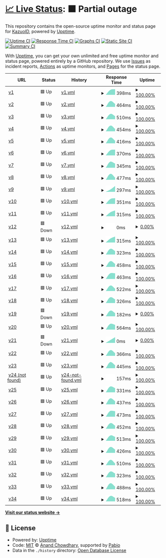 # [📈 Live Status](https://KazuoID.github.io/upptime-v2): <!--live status--> **🟧 Partial outage**

This repository contains the open-source uptime monitor and status page for [KazuoID](adit.h4ck.me), powered by [Upptime](https://github.com/upptime/upptime).

[![Uptime CI](https://github.com/KazuoID/upptime-v2/workflows/Uptime%20CI/badge.svg)](https://github.com/KazuoID/upptime-v2/actions?query=workflow%3A%22Uptime+CI%22)
[![Response Time CI](https://github.com/KazuoID/upptime-v2/workflows/Response%20Time%20CI/badge.svg)](https://github.com/KazuoID/upptime-v2/actions?query=workflow%3A%22Response+Time+CI%22)
[![Graphs CI](https://github.com/KazuoID/upptime-v2/workflows/Graphs%20CI/badge.svg)](https://github.com/KazuoID/upptime-v2/actions?query=workflow%3A%22Graphs+CI%22)
[![Static Site CI](https://github.com/KazuoID/upptime-v2/workflows/Static%20Site%20CI/badge.svg)](https://github.com/KazuoID/upptime-v2/actions?query=workflow%3A%22Static+Site+CI%22)
[![Summary CI](https://github.com/KazuoID/upptime-v2/workflows/Summary%20CI/badge.svg)](https://github.com/KazuoID/upptime-v2/actions?query=workflow%3A%22Summary+CI%22)

With [Upptime](https://upptime.js.org), you can get your own unlimited and free uptime monitor and status page, powered entirely by a GitHub repository. We use [Issues](https://github.com/KazuoID/upptime-v2/issues) as incident reports, [Actions](https://github.com/KazuoID/upptime-v2/actions) as uptime monitors, and [Pages](https://KazuoID.github.io/upptime-v2) for the status page.

<!--start: status pages-->
<!-- This summary is generated by Upptime (https://github.com/upptime/upptime) -->
<!-- Do not edit this manually, your changes will be overwritten -->
<!-- prettier-ignore -->
| URL | Status | History | Response Time | Uptime |
| --- | ------ | ------- | ------------- | ------ |
| <img alt="" src="https://icons.duckduckgo.com/ip3/www.adrianmh.my.id.ico" height="13"> [v1](https://www.adrianmh.my.id) | 🟩 Up | [v1.yml](https://github.com/KazuoID/upptime-v2/commits/HEAD/history/v1.yml) | <details><summary><img alt="Response time graph" src="./graphs/v1/response-time-week.png" height="20"> 398ms</summary><br><a href="https://KazuoID.github.io/upptime-v2/history/v1"><img alt="Response time 398" src="https://img.shields.io/endpoint?url=https%3A%2F%2Fraw.githubusercontent.com%2FKazuoID%2Fupptime-v2%2FHEAD%2Fapi%2Fv1%2Fresponse-time.json"></a><br><a href="https://KazuoID.github.io/upptime-v2/history/v1"><img alt="24-hour response time 398" src="https://img.shields.io/endpoint?url=https%3A%2F%2Fraw.githubusercontent.com%2FKazuoID%2Fupptime-v2%2FHEAD%2Fapi%2Fv1%2Fresponse-time-day.json"></a><br><a href="https://KazuoID.github.io/upptime-v2/history/v1"><img alt="7-day response time 398" src="https://img.shields.io/endpoint?url=https%3A%2F%2Fraw.githubusercontent.com%2FKazuoID%2Fupptime-v2%2FHEAD%2Fapi%2Fv1%2Fresponse-time-week.json"></a><br><a href="https://KazuoID.github.io/upptime-v2/history/v1"><img alt="30-day response time 398" src="https://img.shields.io/endpoint?url=https%3A%2F%2Fraw.githubusercontent.com%2FKazuoID%2Fupptime-v2%2FHEAD%2Fapi%2Fv1%2Fresponse-time-month.json"></a><br><a href="https://KazuoID.github.io/upptime-v2/history/v1"><img alt="1-year response time 398" src="https://img.shields.io/endpoint?url=https%3A%2F%2Fraw.githubusercontent.com%2FKazuoID%2Fupptime-v2%2FHEAD%2Fapi%2Fv1%2Fresponse-time-year.json"></a></details> | <details><summary><a href="https://KazuoID.github.io/upptime-v2/history/v1">100.00%</a></summary><a href="https://KazuoID.github.io/upptime-v2/history/v1"><img alt="All-time uptime 100.00%" src="https://img.shields.io/endpoint?url=https%3A%2F%2Fraw.githubusercontent.com%2FKazuoID%2Fupptime-v2%2FHEAD%2Fapi%2Fv1%2Fuptime.json"></a><br><a href="https://KazuoID.github.io/upptime-v2/history/v1"><img alt="24-hour uptime 100.00%" src="https://img.shields.io/endpoint?url=https%3A%2F%2Fraw.githubusercontent.com%2FKazuoID%2Fupptime-v2%2FHEAD%2Fapi%2Fv1%2Fuptime-day.json"></a><br><a href="https://KazuoID.github.io/upptime-v2/history/v1"><img alt="7-day uptime 100.00%" src="https://img.shields.io/endpoint?url=https%3A%2F%2Fraw.githubusercontent.com%2FKazuoID%2Fupptime-v2%2FHEAD%2Fapi%2Fv1%2Fuptime-week.json"></a><br><a href="https://KazuoID.github.io/upptime-v2/history/v1"><img alt="30-day uptime 100.00%" src="https://img.shields.io/endpoint?url=https%3A%2F%2Fraw.githubusercontent.com%2FKazuoID%2Fupptime-v2%2FHEAD%2Fapi%2Fv1%2Fuptime-month.json"></a><br><a href="https://KazuoID.github.io/upptime-v2/history/v1"><img alt="1-year uptime 100.00%" src="https://img.shields.io/endpoint?url=https%3A%2F%2Fraw.githubusercontent.com%2FKazuoID%2Fupptime-v2%2FHEAD%2Fapi%2Fv1%2Fuptime-year.json"></a></details>
| <img alt="" src="https://icons.duckduckgo.com/ip3/www.alfeus.my.id.ico" height="13"> [v2](https://www.alfeus.my.id) | 🟩 Up | [v2.yml](https://github.com/KazuoID/upptime-v2/commits/HEAD/history/v2.yml) | <details><summary><img alt="Response time graph" src="./graphs/v2/response-time-week.png" height="20"> 464ms</summary><br><a href="https://KazuoID.github.io/upptime-v2/history/v2"><img alt="Response time 464" src="https://img.shields.io/endpoint?url=https%3A%2F%2Fraw.githubusercontent.com%2FKazuoID%2Fupptime-v2%2FHEAD%2Fapi%2Fv2%2Fresponse-time.json"></a><br><a href="https://KazuoID.github.io/upptime-v2/history/v2"><img alt="24-hour response time 464" src="https://img.shields.io/endpoint?url=https%3A%2F%2Fraw.githubusercontent.com%2FKazuoID%2Fupptime-v2%2FHEAD%2Fapi%2Fv2%2Fresponse-time-day.json"></a><br><a href="https://KazuoID.github.io/upptime-v2/history/v2"><img alt="7-day response time 464" src="https://img.shields.io/endpoint?url=https%3A%2F%2Fraw.githubusercontent.com%2FKazuoID%2Fupptime-v2%2FHEAD%2Fapi%2Fv2%2Fresponse-time-week.json"></a><br><a href="https://KazuoID.github.io/upptime-v2/history/v2"><img alt="30-day response time 464" src="https://img.shields.io/endpoint?url=https%3A%2F%2Fraw.githubusercontent.com%2FKazuoID%2Fupptime-v2%2FHEAD%2Fapi%2Fv2%2Fresponse-time-month.json"></a><br><a href="https://KazuoID.github.io/upptime-v2/history/v2"><img alt="1-year response time 464" src="https://img.shields.io/endpoint?url=https%3A%2F%2Fraw.githubusercontent.com%2FKazuoID%2Fupptime-v2%2FHEAD%2Fapi%2Fv2%2Fresponse-time-year.json"></a></details> | <details><summary><a href="https://KazuoID.github.io/upptime-v2/history/v2">100.00%</a></summary><a href="https://KazuoID.github.io/upptime-v2/history/v2"><img alt="All-time uptime 100.00%" src="https://img.shields.io/endpoint?url=https%3A%2F%2Fraw.githubusercontent.com%2FKazuoID%2Fupptime-v2%2FHEAD%2Fapi%2Fv2%2Fuptime.json"></a><br><a href="https://KazuoID.github.io/upptime-v2/history/v2"><img alt="24-hour uptime 100.00%" src="https://img.shields.io/endpoint?url=https%3A%2F%2Fraw.githubusercontent.com%2FKazuoID%2Fupptime-v2%2FHEAD%2Fapi%2Fv2%2Fuptime-day.json"></a><br><a href="https://KazuoID.github.io/upptime-v2/history/v2"><img alt="7-day uptime 100.00%" src="https://img.shields.io/endpoint?url=https%3A%2F%2Fraw.githubusercontent.com%2FKazuoID%2Fupptime-v2%2FHEAD%2Fapi%2Fv2%2Fuptime-week.json"></a><br><a href="https://KazuoID.github.io/upptime-v2/history/v2"><img alt="30-day uptime 100.00%" src="https://img.shields.io/endpoint?url=https%3A%2F%2Fraw.githubusercontent.com%2FKazuoID%2Fupptime-v2%2FHEAD%2Fapi%2Fv2%2Fuptime-month.json"></a><br><a href="https://KazuoID.github.io/upptime-v2/history/v2"><img alt="1-year uptime 100.00%" src="https://img.shields.io/endpoint?url=https%3A%2F%2Fraw.githubusercontent.com%2FKazuoID%2Fupptime-v2%2FHEAD%2Fapi%2Fv2%2Fuptime-year.json"></a></details>
| <img alt="" src="https://icons.duckduckgo.com/ip3/www.angelarp.my.id.ico" height="13"> [v3](https://www.angelarp.my.id) | 🟩 Up | [v3.yml](https://github.com/KazuoID/upptime-v2/commits/HEAD/history/v3.yml) | <details><summary><img alt="Response time graph" src="./graphs/v3/response-time-week.png" height="20"> 510ms</summary><br><a href="https://KazuoID.github.io/upptime-v2/history/v3"><img alt="Response time 510" src="https://img.shields.io/endpoint?url=https%3A%2F%2Fraw.githubusercontent.com%2FKazuoID%2Fupptime-v2%2FHEAD%2Fapi%2Fv3%2Fresponse-time.json"></a><br><a href="https://KazuoID.github.io/upptime-v2/history/v3"><img alt="24-hour response time 510" src="https://img.shields.io/endpoint?url=https%3A%2F%2Fraw.githubusercontent.com%2FKazuoID%2Fupptime-v2%2FHEAD%2Fapi%2Fv3%2Fresponse-time-day.json"></a><br><a href="https://KazuoID.github.io/upptime-v2/history/v3"><img alt="7-day response time 510" src="https://img.shields.io/endpoint?url=https%3A%2F%2Fraw.githubusercontent.com%2FKazuoID%2Fupptime-v2%2FHEAD%2Fapi%2Fv3%2Fresponse-time-week.json"></a><br><a href="https://KazuoID.github.io/upptime-v2/history/v3"><img alt="30-day response time 510" src="https://img.shields.io/endpoint?url=https%3A%2F%2Fraw.githubusercontent.com%2FKazuoID%2Fupptime-v2%2FHEAD%2Fapi%2Fv3%2Fresponse-time-month.json"></a><br><a href="https://KazuoID.github.io/upptime-v2/history/v3"><img alt="1-year response time 510" src="https://img.shields.io/endpoint?url=https%3A%2F%2Fraw.githubusercontent.com%2FKazuoID%2Fupptime-v2%2FHEAD%2Fapi%2Fv3%2Fresponse-time-year.json"></a></details> | <details><summary><a href="https://KazuoID.github.io/upptime-v2/history/v3">100.00%</a></summary><a href="https://KazuoID.github.io/upptime-v2/history/v3"><img alt="All-time uptime 100.00%" src="https://img.shields.io/endpoint?url=https%3A%2F%2Fraw.githubusercontent.com%2FKazuoID%2Fupptime-v2%2FHEAD%2Fapi%2Fv3%2Fuptime.json"></a><br><a href="https://KazuoID.github.io/upptime-v2/history/v3"><img alt="24-hour uptime 100.00%" src="https://img.shields.io/endpoint?url=https%3A%2F%2Fraw.githubusercontent.com%2FKazuoID%2Fupptime-v2%2FHEAD%2Fapi%2Fv3%2Fuptime-day.json"></a><br><a href="https://KazuoID.github.io/upptime-v2/history/v3"><img alt="7-day uptime 100.00%" src="https://img.shields.io/endpoint?url=https%3A%2F%2Fraw.githubusercontent.com%2FKazuoID%2Fupptime-v2%2FHEAD%2Fapi%2Fv3%2Fuptime-week.json"></a><br><a href="https://KazuoID.github.io/upptime-v2/history/v3"><img alt="30-day uptime 100.00%" src="https://img.shields.io/endpoint?url=https%3A%2F%2Fraw.githubusercontent.com%2FKazuoID%2Fupptime-v2%2FHEAD%2Fapi%2Fv3%2Fuptime-month.json"></a><br><a href="https://KazuoID.github.io/upptime-v2/history/v3"><img alt="1-year uptime 100.00%" src="https://img.shields.io/endpoint?url=https%3A%2F%2Fraw.githubusercontent.com%2FKazuoID%2Fupptime-v2%2FHEAD%2Fapi%2Fv3%2Fuptime-year.json"></a></details>
| <img alt="" src="https://icons.duckduckgo.com/ip3/www.angellll.my.id.ico" height="13"> [v4](https://www.angellll.my.id) | 🟩 Up | [v4.yml](https://github.com/KazuoID/upptime-v2/commits/HEAD/history/v4.yml) | <details><summary><img alt="Response time graph" src="./graphs/v4/response-time-week.png" height="20"> 454ms</summary><br><a href="https://KazuoID.github.io/upptime-v2/history/v4"><img alt="Response time 454" src="https://img.shields.io/endpoint?url=https%3A%2F%2Fraw.githubusercontent.com%2FKazuoID%2Fupptime-v2%2FHEAD%2Fapi%2Fv4%2Fresponse-time.json"></a><br><a href="https://KazuoID.github.io/upptime-v2/history/v4"><img alt="24-hour response time 454" src="https://img.shields.io/endpoint?url=https%3A%2F%2Fraw.githubusercontent.com%2FKazuoID%2Fupptime-v2%2FHEAD%2Fapi%2Fv4%2Fresponse-time-day.json"></a><br><a href="https://KazuoID.github.io/upptime-v2/history/v4"><img alt="7-day response time 454" src="https://img.shields.io/endpoint?url=https%3A%2F%2Fraw.githubusercontent.com%2FKazuoID%2Fupptime-v2%2FHEAD%2Fapi%2Fv4%2Fresponse-time-week.json"></a><br><a href="https://KazuoID.github.io/upptime-v2/history/v4"><img alt="30-day response time 454" src="https://img.shields.io/endpoint?url=https%3A%2F%2Fraw.githubusercontent.com%2FKazuoID%2Fupptime-v2%2FHEAD%2Fapi%2Fv4%2Fresponse-time-month.json"></a><br><a href="https://KazuoID.github.io/upptime-v2/history/v4"><img alt="1-year response time 454" src="https://img.shields.io/endpoint?url=https%3A%2F%2Fraw.githubusercontent.com%2FKazuoID%2Fupptime-v2%2FHEAD%2Fapi%2Fv4%2Fresponse-time-year.json"></a></details> | <details><summary><a href="https://KazuoID.github.io/upptime-v2/history/v4">100.00%</a></summary><a href="https://KazuoID.github.io/upptime-v2/history/v4"><img alt="All-time uptime 100.00%" src="https://img.shields.io/endpoint?url=https%3A%2F%2Fraw.githubusercontent.com%2FKazuoID%2Fupptime-v2%2FHEAD%2Fapi%2Fv4%2Fuptime.json"></a><br><a href="https://KazuoID.github.io/upptime-v2/history/v4"><img alt="24-hour uptime 100.00%" src="https://img.shields.io/endpoint?url=https%3A%2F%2Fraw.githubusercontent.com%2FKazuoID%2Fupptime-v2%2FHEAD%2Fapi%2Fv4%2Fuptime-day.json"></a><br><a href="https://KazuoID.github.io/upptime-v2/history/v4"><img alt="7-day uptime 100.00%" src="https://img.shields.io/endpoint?url=https%3A%2F%2Fraw.githubusercontent.com%2FKazuoID%2Fupptime-v2%2FHEAD%2Fapi%2Fv4%2Fuptime-week.json"></a><br><a href="https://KazuoID.github.io/upptime-v2/history/v4"><img alt="30-day uptime 100.00%" src="https://img.shields.io/endpoint?url=https%3A%2F%2Fraw.githubusercontent.com%2FKazuoID%2Fupptime-v2%2FHEAD%2Fapi%2Fv4%2Fuptime-month.json"></a><br><a href="https://KazuoID.github.io/upptime-v2/history/v4"><img alt="1-year uptime 100.00%" src="https://img.shields.io/endpoint?url=https%3A%2F%2Fraw.githubusercontent.com%2FKazuoID%2Fupptime-v2%2FHEAD%2Fapi%2Fv4%2Fuptime-year.json"></a></details>
| <img alt="" src="https://icons.duckduckgo.com/ip3/www.christianfelix.my.id.ico" height="13"> [v5](https://www.christianfelix.my.id) | 🟩 Up | [v5.yml](https://github.com/KazuoID/upptime-v2/commits/HEAD/history/v5.yml) | <details><summary><img alt="Response time graph" src="./graphs/v5/response-time-week.png" height="20"> 416ms</summary><br><a href="https://KazuoID.github.io/upptime-v2/history/v5"><img alt="Response time 416" src="https://img.shields.io/endpoint?url=https%3A%2F%2Fraw.githubusercontent.com%2FKazuoID%2Fupptime-v2%2FHEAD%2Fapi%2Fv5%2Fresponse-time.json"></a><br><a href="https://KazuoID.github.io/upptime-v2/history/v5"><img alt="24-hour response time 416" src="https://img.shields.io/endpoint?url=https%3A%2F%2Fraw.githubusercontent.com%2FKazuoID%2Fupptime-v2%2FHEAD%2Fapi%2Fv5%2Fresponse-time-day.json"></a><br><a href="https://KazuoID.github.io/upptime-v2/history/v5"><img alt="7-day response time 416" src="https://img.shields.io/endpoint?url=https%3A%2F%2Fraw.githubusercontent.com%2FKazuoID%2Fupptime-v2%2FHEAD%2Fapi%2Fv5%2Fresponse-time-week.json"></a><br><a href="https://KazuoID.github.io/upptime-v2/history/v5"><img alt="30-day response time 416" src="https://img.shields.io/endpoint?url=https%3A%2F%2Fraw.githubusercontent.com%2FKazuoID%2Fupptime-v2%2FHEAD%2Fapi%2Fv5%2Fresponse-time-month.json"></a><br><a href="https://KazuoID.github.io/upptime-v2/history/v5"><img alt="1-year response time 416" src="https://img.shields.io/endpoint?url=https%3A%2F%2Fraw.githubusercontent.com%2FKazuoID%2Fupptime-v2%2FHEAD%2Fapi%2Fv5%2Fresponse-time-year.json"></a></details> | <details><summary><a href="https://KazuoID.github.io/upptime-v2/history/v5">100.00%</a></summary><a href="https://KazuoID.github.io/upptime-v2/history/v5"><img alt="All-time uptime 100.00%" src="https://img.shields.io/endpoint?url=https%3A%2F%2Fraw.githubusercontent.com%2FKazuoID%2Fupptime-v2%2FHEAD%2Fapi%2Fv5%2Fuptime.json"></a><br><a href="https://KazuoID.github.io/upptime-v2/history/v5"><img alt="24-hour uptime 100.00%" src="https://img.shields.io/endpoint?url=https%3A%2F%2Fraw.githubusercontent.com%2FKazuoID%2Fupptime-v2%2FHEAD%2Fapi%2Fv5%2Fuptime-day.json"></a><br><a href="https://KazuoID.github.io/upptime-v2/history/v5"><img alt="7-day uptime 100.00%" src="https://img.shields.io/endpoint?url=https%3A%2F%2Fraw.githubusercontent.com%2FKazuoID%2Fupptime-v2%2FHEAD%2Fapi%2Fv5%2Fuptime-week.json"></a><br><a href="https://KazuoID.github.io/upptime-v2/history/v5"><img alt="30-day uptime 100.00%" src="https://img.shields.io/endpoint?url=https%3A%2F%2Fraw.githubusercontent.com%2FKazuoID%2Fupptime-v2%2FHEAD%2Fapi%2Fv5%2Fuptime-month.json"></a><br><a href="https://KazuoID.github.io/upptime-v2/history/v5"><img alt="1-year uptime 100.00%" src="https://img.shields.io/endpoint?url=https%3A%2F%2Fraw.githubusercontent.com%2FKazuoID%2Fupptime-v2%2FHEAD%2Fapi%2Fv5%2Fuptime-year.json"></a></details>
| <img alt="" src="https://icons.duckduckgo.com/ip3/www.davin.my.id.ico" height="13"> [v6](https://www.davin.my.id) | 🟩 Up | [v6.yml](https://github.com/KazuoID/upptime-v2/commits/HEAD/history/v6.yml) | <details><summary><img alt="Response time graph" src="./graphs/v6/response-time-week.png" height="20"> 370ms</summary><br><a href="https://KazuoID.github.io/upptime-v2/history/v6"><img alt="Response time 370" src="https://img.shields.io/endpoint?url=https%3A%2F%2Fraw.githubusercontent.com%2FKazuoID%2Fupptime-v2%2FHEAD%2Fapi%2Fv6%2Fresponse-time.json"></a><br><a href="https://KazuoID.github.io/upptime-v2/history/v6"><img alt="24-hour response time 370" src="https://img.shields.io/endpoint?url=https%3A%2F%2Fraw.githubusercontent.com%2FKazuoID%2Fupptime-v2%2FHEAD%2Fapi%2Fv6%2Fresponse-time-day.json"></a><br><a href="https://KazuoID.github.io/upptime-v2/history/v6"><img alt="7-day response time 370" src="https://img.shields.io/endpoint?url=https%3A%2F%2Fraw.githubusercontent.com%2FKazuoID%2Fupptime-v2%2FHEAD%2Fapi%2Fv6%2Fresponse-time-week.json"></a><br><a href="https://KazuoID.github.io/upptime-v2/history/v6"><img alt="30-day response time 370" src="https://img.shields.io/endpoint?url=https%3A%2F%2Fraw.githubusercontent.com%2FKazuoID%2Fupptime-v2%2FHEAD%2Fapi%2Fv6%2Fresponse-time-month.json"></a><br><a href="https://KazuoID.github.io/upptime-v2/history/v6"><img alt="1-year response time 370" src="https://img.shields.io/endpoint?url=https%3A%2F%2Fraw.githubusercontent.com%2FKazuoID%2Fupptime-v2%2FHEAD%2Fapi%2Fv6%2Fresponse-time-year.json"></a></details> | <details><summary><a href="https://KazuoID.github.io/upptime-v2/history/v6">100.00%</a></summary><a href="https://KazuoID.github.io/upptime-v2/history/v6"><img alt="All-time uptime 100.00%" src="https://img.shields.io/endpoint?url=https%3A%2F%2Fraw.githubusercontent.com%2FKazuoID%2Fupptime-v2%2FHEAD%2Fapi%2Fv6%2Fuptime.json"></a><br><a href="https://KazuoID.github.io/upptime-v2/history/v6"><img alt="24-hour uptime 100.00%" src="https://img.shields.io/endpoint?url=https%3A%2F%2Fraw.githubusercontent.com%2FKazuoID%2Fupptime-v2%2FHEAD%2Fapi%2Fv6%2Fuptime-day.json"></a><br><a href="https://KazuoID.github.io/upptime-v2/history/v6"><img alt="7-day uptime 100.00%" src="https://img.shields.io/endpoint?url=https%3A%2F%2Fraw.githubusercontent.com%2FKazuoID%2Fupptime-v2%2FHEAD%2Fapi%2Fv6%2Fuptime-week.json"></a><br><a href="https://KazuoID.github.io/upptime-v2/history/v6"><img alt="30-day uptime 100.00%" src="https://img.shields.io/endpoint?url=https%3A%2F%2Fraw.githubusercontent.com%2FKazuoID%2Fupptime-v2%2FHEAD%2Fapi%2Fv6%2Fuptime-month.json"></a><br><a href="https://KazuoID.github.io/upptime-v2/history/v6"><img alt="1-year uptime 100.00%" src="https://img.shields.io/endpoint?url=https%3A%2F%2Fraw.githubusercontent.com%2FKazuoID%2Fupptime-v2%2FHEAD%2Fapi%2Fv6%2Fuptime-year.json"></a></details>
| <img alt="" src="https://icons.duckduckgo.com/ip3/www.elia3.my.id.ico" height="13"> [v7](https://www.elia3.my.id) | 🟩 Up | [v7.yml](https://github.com/KazuoID/upptime-v2/commits/HEAD/history/v7.yml) | <details><summary><img alt="Response time graph" src="./graphs/v7/response-time-week.png" height="20"> 345ms</summary><br><a href="https://KazuoID.github.io/upptime-v2/history/v7"><img alt="Response time 345" src="https://img.shields.io/endpoint?url=https%3A%2F%2Fraw.githubusercontent.com%2FKazuoID%2Fupptime-v2%2FHEAD%2Fapi%2Fv7%2Fresponse-time.json"></a><br><a href="https://KazuoID.github.io/upptime-v2/history/v7"><img alt="24-hour response time 345" src="https://img.shields.io/endpoint?url=https%3A%2F%2Fraw.githubusercontent.com%2FKazuoID%2Fupptime-v2%2FHEAD%2Fapi%2Fv7%2Fresponse-time-day.json"></a><br><a href="https://KazuoID.github.io/upptime-v2/history/v7"><img alt="7-day response time 345" src="https://img.shields.io/endpoint?url=https%3A%2F%2Fraw.githubusercontent.com%2FKazuoID%2Fupptime-v2%2FHEAD%2Fapi%2Fv7%2Fresponse-time-week.json"></a><br><a href="https://KazuoID.github.io/upptime-v2/history/v7"><img alt="30-day response time 345" src="https://img.shields.io/endpoint?url=https%3A%2F%2Fraw.githubusercontent.com%2FKazuoID%2Fupptime-v2%2FHEAD%2Fapi%2Fv7%2Fresponse-time-month.json"></a><br><a href="https://KazuoID.github.io/upptime-v2/history/v7"><img alt="1-year response time 345" src="https://img.shields.io/endpoint?url=https%3A%2F%2Fraw.githubusercontent.com%2FKazuoID%2Fupptime-v2%2FHEAD%2Fapi%2Fv7%2Fresponse-time-year.json"></a></details> | <details><summary><a href="https://KazuoID.github.io/upptime-v2/history/v7">100.00%</a></summary><a href="https://KazuoID.github.io/upptime-v2/history/v7"><img alt="All-time uptime 100.00%" src="https://img.shields.io/endpoint?url=https%3A%2F%2Fraw.githubusercontent.com%2FKazuoID%2Fupptime-v2%2FHEAD%2Fapi%2Fv7%2Fuptime.json"></a><br><a href="https://KazuoID.github.io/upptime-v2/history/v7"><img alt="24-hour uptime 100.00%" src="https://img.shields.io/endpoint?url=https%3A%2F%2Fraw.githubusercontent.com%2FKazuoID%2Fupptime-v2%2FHEAD%2Fapi%2Fv7%2Fuptime-day.json"></a><br><a href="https://KazuoID.github.io/upptime-v2/history/v7"><img alt="7-day uptime 100.00%" src="https://img.shields.io/endpoint?url=https%3A%2F%2Fraw.githubusercontent.com%2FKazuoID%2Fupptime-v2%2FHEAD%2Fapi%2Fv7%2Fuptime-week.json"></a><br><a href="https://KazuoID.github.io/upptime-v2/history/v7"><img alt="30-day uptime 100.00%" src="https://img.shields.io/endpoint?url=https%3A%2F%2Fraw.githubusercontent.com%2FKazuoID%2Fupptime-v2%2FHEAD%2Fapi%2Fv7%2Fuptime-month.json"></a><br><a href="https://KazuoID.github.io/upptime-v2/history/v7"><img alt="1-year uptime 100.00%" src="https://img.shields.io/endpoint?url=https%3A%2F%2Fraw.githubusercontent.com%2FKazuoID%2Fupptime-v2%2FHEAD%2Fapi%2Fv7%2Fuptime-year.json"></a></details>
| <img alt="" src="https://icons.duckduckgo.com/ip3/www.fidelisalledeo.my.id.ico" height="13"> [v8](https://www.fidelisalledeo.my.id) | 🟩 Up | [v8.yml](https://github.com/KazuoID/upptime-v2/commits/HEAD/history/v8.yml) | <details><summary><img alt="Response time graph" src="./graphs/v8/response-time-week.png" height="20"> 477ms</summary><br><a href="https://KazuoID.github.io/upptime-v2/history/v8"><img alt="Response time 477" src="https://img.shields.io/endpoint?url=https%3A%2F%2Fraw.githubusercontent.com%2FKazuoID%2Fupptime-v2%2FHEAD%2Fapi%2Fv8%2Fresponse-time.json"></a><br><a href="https://KazuoID.github.io/upptime-v2/history/v8"><img alt="24-hour response time 477" src="https://img.shields.io/endpoint?url=https%3A%2F%2Fraw.githubusercontent.com%2FKazuoID%2Fupptime-v2%2FHEAD%2Fapi%2Fv8%2Fresponse-time-day.json"></a><br><a href="https://KazuoID.github.io/upptime-v2/history/v8"><img alt="7-day response time 477" src="https://img.shields.io/endpoint?url=https%3A%2F%2Fraw.githubusercontent.com%2FKazuoID%2Fupptime-v2%2FHEAD%2Fapi%2Fv8%2Fresponse-time-week.json"></a><br><a href="https://KazuoID.github.io/upptime-v2/history/v8"><img alt="30-day response time 477" src="https://img.shields.io/endpoint?url=https%3A%2F%2Fraw.githubusercontent.com%2FKazuoID%2Fupptime-v2%2FHEAD%2Fapi%2Fv8%2Fresponse-time-month.json"></a><br><a href="https://KazuoID.github.io/upptime-v2/history/v8"><img alt="1-year response time 477" src="https://img.shields.io/endpoint?url=https%3A%2F%2Fraw.githubusercontent.com%2FKazuoID%2Fupptime-v2%2FHEAD%2Fapi%2Fv8%2Fresponse-time-year.json"></a></details> | <details><summary><a href="https://KazuoID.github.io/upptime-v2/history/v8">100.00%</a></summary><a href="https://KazuoID.github.io/upptime-v2/history/v8"><img alt="All-time uptime 100.00%" src="https://img.shields.io/endpoint?url=https%3A%2F%2Fraw.githubusercontent.com%2FKazuoID%2Fupptime-v2%2FHEAD%2Fapi%2Fv8%2Fuptime.json"></a><br><a href="https://KazuoID.github.io/upptime-v2/history/v8"><img alt="24-hour uptime 100.00%" src="https://img.shields.io/endpoint?url=https%3A%2F%2Fraw.githubusercontent.com%2FKazuoID%2Fupptime-v2%2FHEAD%2Fapi%2Fv8%2Fuptime-day.json"></a><br><a href="https://KazuoID.github.io/upptime-v2/history/v8"><img alt="7-day uptime 100.00%" src="https://img.shields.io/endpoint?url=https%3A%2F%2Fraw.githubusercontent.com%2FKazuoID%2Fupptime-v2%2FHEAD%2Fapi%2Fv8%2Fuptime-week.json"></a><br><a href="https://KazuoID.github.io/upptime-v2/history/v8"><img alt="30-day uptime 100.00%" src="https://img.shields.io/endpoint?url=https%3A%2F%2Fraw.githubusercontent.com%2FKazuoID%2Fupptime-v2%2FHEAD%2Fapi%2Fv8%2Fuptime-month.json"></a><br><a href="https://KazuoID.github.io/upptime-v2/history/v8"><img alt="1-year uptime 100.00%" src="https://img.shields.io/endpoint?url=https%3A%2F%2Fraw.githubusercontent.com%2FKazuoID%2Fupptime-v2%2FHEAD%2Fapi%2Fv8%2Fuptime-year.json"></a></details>
| <img alt="" src="https://icons.duckduckgo.com/ip3/www.filemon.my.id.ico" height="13"> [v9](https://www.filemon.my.id) | 🟩 Up | [v9.yml](https://github.com/KazuoID/upptime-v2/commits/HEAD/history/v9.yml) | <details><summary><img alt="Response time graph" src="./graphs/v9/response-time-week.png" height="20"> 297ms</summary><br><a href="https://KazuoID.github.io/upptime-v2/history/v9"><img alt="Response time 297" src="https://img.shields.io/endpoint?url=https%3A%2F%2Fraw.githubusercontent.com%2FKazuoID%2Fupptime-v2%2FHEAD%2Fapi%2Fv9%2Fresponse-time.json"></a><br><a href="https://KazuoID.github.io/upptime-v2/history/v9"><img alt="24-hour response time 297" src="https://img.shields.io/endpoint?url=https%3A%2F%2Fraw.githubusercontent.com%2FKazuoID%2Fupptime-v2%2FHEAD%2Fapi%2Fv9%2Fresponse-time-day.json"></a><br><a href="https://KazuoID.github.io/upptime-v2/history/v9"><img alt="7-day response time 297" src="https://img.shields.io/endpoint?url=https%3A%2F%2Fraw.githubusercontent.com%2FKazuoID%2Fupptime-v2%2FHEAD%2Fapi%2Fv9%2Fresponse-time-week.json"></a><br><a href="https://KazuoID.github.io/upptime-v2/history/v9"><img alt="30-day response time 297" src="https://img.shields.io/endpoint?url=https%3A%2F%2Fraw.githubusercontent.com%2FKazuoID%2Fupptime-v2%2FHEAD%2Fapi%2Fv9%2Fresponse-time-month.json"></a><br><a href="https://KazuoID.github.io/upptime-v2/history/v9"><img alt="1-year response time 297" src="https://img.shields.io/endpoint?url=https%3A%2F%2Fraw.githubusercontent.com%2FKazuoID%2Fupptime-v2%2FHEAD%2Fapi%2Fv9%2Fresponse-time-year.json"></a></details> | <details><summary><a href="https://KazuoID.github.io/upptime-v2/history/v9">100.00%</a></summary><a href="https://KazuoID.github.io/upptime-v2/history/v9"><img alt="All-time uptime 100.00%" src="https://img.shields.io/endpoint?url=https%3A%2F%2Fraw.githubusercontent.com%2FKazuoID%2Fupptime-v2%2FHEAD%2Fapi%2Fv9%2Fuptime.json"></a><br><a href="https://KazuoID.github.io/upptime-v2/history/v9"><img alt="24-hour uptime 100.00%" src="https://img.shields.io/endpoint?url=https%3A%2F%2Fraw.githubusercontent.com%2FKazuoID%2Fupptime-v2%2FHEAD%2Fapi%2Fv9%2Fuptime-day.json"></a><br><a href="https://KazuoID.github.io/upptime-v2/history/v9"><img alt="7-day uptime 100.00%" src="https://img.shields.io/endpoint?url=https%3A%2F%2Fraw.githubusercontent.com%2FKazuoID%2Fupptime-v2%2FHEAD%2Fapi%2Fv9%2Fuptime-week.json"></a><br><a href="https://KazuoID.github.io/upptime-v2/history/v9"><img alt="30-day uptime 100.00%" src="https://img.shields.io/endpoint?url=https%3A%2F%2Fraw.githubusercontent.com%2FKazuoID%2Fupptime-v2%2FHEAD%2Fapi%2Fv9%2Fuptime-month.json"></a><br><a href="https://KazuoID.github.io/upptime-v2/history/v9"><img alt="1-year uptime 100.00%" src="https://img.shields.io/endpoint?url=https%3A%2F%2Fraw.githubusercontent.com%2FKazuoID%2Fupptime-v2%2FHEAD%2Fapi%2Fv9%2Fuptime-year.json"></a></details>
| <img alt="" src="https://icons.duckduckgo.com/ip3/www.patricio1.my.id.ico" height="13"> [v10](https://www.patricio1.my.id) | 🟩 Up | [v10.yml](https://github.com/KazuoID/upptime-v2/commits/HEAD/history/v10.yml) | <details><summary><img alt="Response time graph" src="./graphs/v10/response-time-week.png" height="20"> 351ms</summary><br><a href="https://KazuoID.github.io/upptime-v2/history/v10"><img alt="Response time 351" src="https://img.shields.io/endpoint?url=https%3A%2F%2Fraw.githubusercontent.com%2FKazuoID%2Fupptime-v2%2FHEAD%2Fapi%2Fv10%2Fresponse-time.json"></a><br><a href="https://KazuoID.github.io/upptime-v2/history/v10"><img alt="24-hour response time 351" src="https://img.shields.io/endpoint?url=https%3A%2F%2Fraw.githubusercontent.com%2FKazuoID%2Fupptime-v2%2FHEAD%2Fapi%2Fv10%2Fresponse-time-day.json"></a><br><a href="https://KazuoID.github.io/upptime-v2/history/v10"><img alt="7-day response time 351" src="https://img.shields.io/endpoint?url=https%3A%2F%2Fraw.githubusercontent.com%2FKazuoID%2Fupptime-v2%2FHEAD%2Fapi%2Fv10%2Fresponse-time-week.json"></a><br><a href="https://KazuoID.github.io/upptime-v2/history/v10"><img alt="30-day response time 351" src="https://img.shields.io/endpoint?url=https%3A%2F%2Fraw.githubusercontent.com%2FKazuoID%2Fupptime-v2%2FHEAD%2Fapi%2Fv10%2Fresponse-time-month.json"></a><br><a href="https://KazuoID.github.io/upptime-v2/history/v10"><img alt="1-year response time 351" src="https://img.shields.io/endpoint?url=https%3A%2F%2Fraw.githubusercontent.com%2FKazuoID%2Fupptime-v2%2FHEAD%2Fapi%2Fv10%2Fresponse-time-year.json"></a></details> | <details><summary><a href="https://KazuoID.github.io/upptime-v2/history/v10">100.00%</a></summary><a href="https://KazuoID.github.io/upptime-v2/history/v10"><img alt="All-time uptime 100.00%" src="https://img.shields.io/endpoint?url=https%3A%2F%2Fraw.githubusercontent.com%2FKazuoID%2Fupptime-v2%2FHEAD%2Fapi%2Fv10%2Fuptime.json"></a><br><a href="https://KazuoID.github.io/upptime-v2/history/v10"><img alt="24-hour uptime 100.00%" src="https://img.shields.io/endpoint?url=https%3A%2F%2Fraw.githubusercontent.com%2FKazuoID%2Fupptime-v2%2FHEAD%2Fapi%2Fv10%2Fuptime-day.json"></a><br><a href="https://KazuoID.github.io/upptime-v2/history/v10"><img alt="7-day uptime 100.00%" src="https://img.shields.io/endpoint?url=https%3A%2F%2Fraw.githubusercontent.com%2FKazuoID%2Fupptime-v2%2FHEAD%2Fapi%2Fv10%2Fuptime-week.json"></a><br><a href="https://KazuoID.github.io/upptime-v2/history/v10"><img alt="30-day uptime 100.00%" src="https://img.shields.io/endpoint?url=https%3A%2F%2Fraw.githubusercontent.com%2FKazuoID%2Fupptime-v2%2FHEAD%2Fapi%2Fv10%2Fuptime-month.json"></a><br><a href="https://KazuoID.github.io/upptime-v2/history/v10"><img alt="1-year uptime 100.00%" src="https://img.shields.io/endpoint?url=https%3A%2F%2Fraw.githubusercontent.com%2FKazuoID%2Fupptime-v2%2FHEAD%2Fapi%2Fv10%2Fuptime-year.json"></a></details>
| <img alt="" src="https://icons.duckduckgo.com/ip3/www.hubertushugo.my.id.ico" height="13"> [v11](https://www.hubertushugo.my.id) | 🟩 Up | [v11.yml](https://github.com/KazuoID/upptime-v2/commits/HEAD/history/v11.yml) | <details><summary><img alt="Response time graph" src="./graphs/v11/response-time-week.png" height="20"> 315ms</summary><br><a href="https://KazuoID.github.io/upptime-v2/history/v11"><img alt="Response time 315" src="https://img.shields.io/endpoint?url=https%3A%2F%2Fraw.githubusercontent.com%2FKazuoID%2Fupptime-v2%2FHEAD%2Fapi%2Fv11%2Fresponse-time.json"></a><br><a href="https://KazuoID.github.io/upptime-v2/history/v11"><img alt="24-hour response time 315" src="https://img.shields.io/endpoint?url=https%3A%2F%2Fraw.githubusercontent.com%2FKazuoID%2Fupptime-v2%2FHEAD%2Fapi%2Fv11%2Fresponse-time-day.json"></a><br><a href="https://KazuoID.github.io/upptime-v2/history/v11"><img alt="7-day response time 315" src="https://img.shields.io/endpoint?url=https%3A%2F%2Fraw.githubusercontent.com%2FKazuoID%2Fupptime-v2%2FHEAD%2Fapi%2Fv11%2Fresponse-time-week.json"></a><br><a href="https://KazuoID.github.io/upptime-v2/history/v11"><img alt="30-day response time 315" src="https://img.shields.io/endpoint?url=https%3A%2F%2Fraw.githubusercontent.com%2FKazuoID%2Fupptime-v2%2FHEAD%2Fapi%2Fv11%2Fresponse-time-month.json"></a><br><a href="https://KazuoID.github.io/upptime-v2/history/v11"><img alt="1-year response time 315" src="https://img.shields.io/endpoint?url=https%3A%2F%2Fraw.githubusercontent.com%2FKazuoID%2Fupptime-v2%2FHEAD%2Fapi%2Fv11%2Fresponse-time-year.json"></a></details> | <details><summary><a href="https://KazuoID.github.io/upptime-v2/history/v11">100.00%</a></summary><a href="https://KazuoID.github.io/upptime-v2/history/v11"><img alt="All-time uptime 100.00%" src="https://img.shields.io/endpoint?url=https%3A%2F%2Fraw.githubusercontent.com%2FKazuoID%2Fupptime-v2%2FHEAD%2Fapi%2Fv11%2Fuptime.json"></a><br><a href="https://KazuoID.github.io/upptime-v2/history/v11"><img alt="24-hour uptime 100.00%" src="https://img.shields.io/endpoint?url=https%3A%2F%2Fraw.githubusercontent.com%2FKazuoID%2Fupptime-v2%2FHEAD%2Fapi%2Fv11%2Fuptime-day.json"></a><br><a href="https://KazuoID.github.io/upptime-v2/history/v11"><img alt="7-day uptime 100.00%" src="https://img.shields.io/endpoint?url=https%3A%2F%2Fraw.githubusercontent.com%2FKazuoID%2Fupptime-v2%2FHEAD%2Fapi%2Fv11%2Fuptime-week.json"></a><br><a href="https://KazuoID.github.io/upptime-v2/history/v11"><img alt="30-day uptime 100.00%" src="https://img.shields.io/endpoint?url=https%3A%2F%2Fraw.githubusercontent.com%2FKazuoID%2Fupptime-v2%2FHEAD%2Fapi%2Fv11%2Fuptime-month.json"></a><br><a href="https://KazuoID.github.io/upptime-v2/history/v11"><img alt="1-year uptime 100.00%" src="https://img.shields.io/endpoint?url=https%3A%2F%2Fraw.githubusercontent.com%2FKazuoID%2Fupptime-v2%2FHEAD%2Fapi%2Fv11%2Fuptime-year.json"></a></details>
| <img alt="" src="https://icons.duckduckgo.com/ip3/www.ico" height="13"> [v12](https://Www//imanuel.my.id) | 🟥 Down | [v12.yml](https://github.com/KazuoID/upptime-v2/commits/HEAD/history/v12.yml) | <details><summary><img alt="Response time graph" src="./graphs/v12/response-time-week.png" height="20"> 0ms</summary><br><a href="https://KazuoID.github.io/upptime-v2/history/v12"><img alt="Response time 0" src="https://img.shields.io/endpoint?url=https%3A%2F%2Fraw.githubusercontent.com%2FKazuoID%2Fupptime-v2%2FHEAD%2Fapi%2Fv12%2Fresponse-time.json"></a><br><a href="https://KazuoID.github.io/upptime-v2/history/v12"><img alt="24-hour response time 0" src="https://img.shields.io/endpoint?url=https%3A%2F%2Fraw.githubusercontent.com%2FKazuoID%2Fupptime-v2%2FHEAD%2Fapi%2Fv12%2Fresponse-time-day.json"></a><br><a href="https://KazuoID.github.io/upptime-v2/history/v12"><img alt="7-day response time 0" src="https://img.shields.io/endpoint?url=https%3A%2F%2Fraw.githubusercontent.com%2FKazuoID%2Fupptime-v2%2FHEAD%2Fapi%2Fv12%2Fresponse-time-week.json"></a><br><a href="https://KazuoID.github.io/upptime-v2/history/v12"><img alt="30-day response time 0" src="https://img.shields.io/endpoint?url=https%3A%2F%2Fraw.githubusercontent.com%2FKazuoID%2Fupptime-v2%2FHEAD%2Fapi%2Fv12%2Fresponse-time-month.json"></a><br><a href="https://KazuoID.github.io/upptime-v2/history/v12"><img alt="1-year response time 0" src="https://img.shields.io/endpoint?url=https%3A%2F%2Fraw.githubusercontent.com%2FKazuoID%2Fupptime-v2%2FHEAD%2Fapi%2Fv12%2Fresponse-time-year.json"></a></details> | <details><summary><a href="https://KazuoID.github.io/upptime-v2/history/v12">0.00%</a></summary><a href="https://KazuoID.github.io/upptime-v2/history/v12"><img alt="All-time uptime 0.00%" src="https://img.shields.io/endpoint?url=https%3A%2F%2Fraw.githubusercontent.com%2FKazuoID%2Fupptime-v2%2FHEAD%2Fapi%2Fv12%2Fuptime.json"></a><br><a href="https://KazuoID.github.io/upptime-v2/history/v12"><img alt="24-hour uptime 0.00%" src="https://img.shields.io/endpoint?url=https%3A%2F%2Fraw.githubusercontent.com%2FKazuoID%2Fupptime-v2%2FHEAD%2Fapi%2Fv12%2Fuptime-day.json"></a><br><a href="https://KazuoID.github.io/upptime-v2/history/v12"><img alt="7-day uptime 0.00%" src="https://img.shields.io/endpoint?url=https%3A%2F%2Fraw.githubusercontent.com%2FKazuoID%2Fupptime-v2%2FHEAD%2Fapi%2Fv12%2Fuptime-week.json"></a><br><a href="https://KazuoID.github.io/upptime-v2/history/v12"><img alt="30-day uptime 0.00%" src="https://img.shields.io/endpoint?url=https%3A%2F%2Fraw.githubusercontent.com%2FKazuoID%2Fupptime-v2%2FHEAD%2Fapi%2Fv12%2Fuptime-month.json"></a><br><a href="https://KazuoID.github.io/upptime-v2/history/v12"><img alt="1-year uptime 0.00%" src="https://img.shields.io/endpoint?url=https%3A%2F%2Fraw.githubusercontent.com%2FKazuoID%2Fupptime-v2%2FHEAD%2Fapi%2Fv12%2Fuptime-year.json"></a></details>
| <img alt="" src="https://icons.duckduckgo.com/ip3/www.pntaaa.my.id.ico" height="13"> [v13](https://www.pntaaa.my.id) | 🟩 Up | [v13.yml](https://github.com/KazuoID/upptime-v2/commits/HEAD/history/v13.yml) | <details><summary><img alt="Response time graph" src="./graphs/v13/response-time-week.png" height="20"> 315ms</summary><br><a href="https://KazuoID.github.io/upptime-v2/history/v13"><img alt="Response time 315" src="https://img.shields.io/endpoint?url=https%3A%2F%2Fraw.githubusercontent.com%2FKazuoID%2Fupptime-v2%2FHEAD%2Fapi%2Fv13%2Fresponse-time.json"></a><br><a href="https://KazuoID.github.io/upptime-v2/history/v13"><img alt="24-hour response time 315" src="https://img.shields.io/endpoint?url=https%3A%2F%2Fraw.githubusercontent.com%2FKazuoID%2Fupptime-v2%2FHEAD%2Fapi%2Fv13%2Fresponse-time-day.json"></a><br><a href="https://KazuoID.github.io/upptime-v2/history/v13"><img alt="7-day response time 315" src="https://img.shields.io/endpoint?url=https%3A%2F%2Fraw.githubusercontent.com%2FKazuoID%2Fupptime-v2%2FHEAD%2Fapi%2Fv13%2Fresponse-time-week.json"></a><br><a href="https://KazuoID.github.io/upptime-v2/history/v13"><img alt="30-day response time 315" src="https://img.shields.io/endpoint?url=https%3A%2F%2Fraw.githubusercontent.com%2FKazuoID%2Fupptime-v2%2FHEAD%2Fapi%2Fv13%2Fresponse-time-month.json"></a><br><a href="https://KazuoID.github.io/upptime-v2/history/v13"><img alt="1-year response time 315" src="https://img.shields.io/endpoint?url=https%3A%2F%2Fraw.githubusercontent.com%2FKazuoID%2Fupptime-v2%2FHEAD%2Fapi%2Fv13%2Fresponse-time-year.json"></a></details> | <details><summary><a href="https://KazuoID.github.io/upptime-v2/history/v13">100.00%</a></summary><a href="https://KazuoID.github.io/upptime-v2/history/v13"><img alt="All-time uptime 100.00%" src="https://img.shields.io/endpoint?url=https%3A%2F%2Fraw.githubusercontent.com%2FKazuoID%2Fupptime-v2%2FHEAD%2Fapi%2Fv13%2Fuptime.json"></a><br><a href="https://KazuoID.github.io/upptime-v2/history/v13"><img alt="24-hour uptime 100.00%" src="https://img.shields.io/endpoint?url=https%3A%2F%2Fraw.githubusercontent.com%2FKazuoID%2Fupptime-v2%2FHEAD%2Fapi%2Fv13%2Fuptime-day.json"></a><br><a href="https://KazuoID.github.io/upptime-v2/history/v13"><img alt="7-day uptime 100.00%" src="https://img.shields.io/endpoint?url=https%3A%2F%2Fraw.githubusercontent.com%2FKazuoID%2Fupptime-v2%2FHEAD%2Fapi%2Fv13%2Fuptime-week.json"></a><br><a href="https://KazuoID.github.io/upptime-v2/history/v13"><img alt="30-day uptime 100.00%" src="https://img.shields.io/endpoint?url=https%3A%2F%2Fraw.githubusercontent.com%2FKazuoID%2Fupptime-v2%2FHEAD%2Fapi%2Fv13%2Fuptime-month.json"></a><br><a href="https://KazuoID.github.io/upptime-v2/history/v13"><img alt="1-year uptime 100.00%" src="https://img.shields.io/endpoint?url=https%3A%2F%2Fraw.githubusercontent.com%2FKazuoID%2Fupptime-v2%2FHEAD%2Fapi%2Fv13%2Fuptime-year.json"></a></details>
| <img alt="" src="https://icons.duckduckgo.com/ip3/www.jasminedaniela.my.id.ico" height="13"> [v14](https://www.jasminedaniela.my.id) | 🟩 Up | [v14.yml](https://github.com/KazuoID/upptime-v2/commits/HEAD/history/v14.yml) | <details><summary><img alt="Response time graph" src="./graphs/v14/response-time-week.png" height="20"> 323ms</summary><br><a href="https://KazuoID.github.io/upptime-v2/history/v14"><img alt="Response time 323" src="https://img.shields.io/endpoint?url=https%3A%2F%2Fraw.githubusercontent.com%2FKazuoID%2Fupptime-v2%2FHEAD%2Fapi%2Fv14%2Fresponse-time.json"></a><br><a href="https://KazuoID.github.io/upptime-v2/history/v14"><img alt="24-hour response time 323" src="https://img.shields.io/endpoint?url=https%3A%2F%2Fraw.githubusercontent.com%2FKazuoID%2Fupptime-v2%2FHEAD%2Fapi%2Fv14%2Fresponse-time-day.json"></a><br><a href="https://KazuoID.github.io/upptime-v2/history/v14"><img alt="7-day response time 323" src="https://img.shields.io/endpoint?url=https%3A%2F%2Fraw.githubusercontent.com%2FKazuoID%2Fupptime-v2%2FHEAD%2Fapi%2Fv14%2Fresponse-time-week.json"></a><br><a href="https://KazuoID.github.io/upptime-v2/history/v14"><img alt="30-day response time 323" src="https://img.shields.io/endpoint?url=https%3A%2F%2Fraw.githubusercontent.com%2FKazuoID%2Fupptime-v2%2FHEAD%2Fapi%2Fv14%2Fresponse-time-month.json"></a><br><a href="https://KazuoID.github.io/upptime-v2/history/v14"><img alt="1-year response time 323" src="https://img.shields.io/endpoint?url=https%3A%2F%2Fraw.githubusercontent.com%2FKazuoID%2Fupptime-v2%2FHEAD%2Fapi%2Fv14%2Fresponse-time-year.json"></a></details> | <details><summary><a href="https://KazuoID.github.io/upptime-v2/history/v14">100.00%</a></summary><a href="https://KazuoID.github.io/upptime-v2/history/v14"><img alt="All-time uptime 100.00%" src="https://img.shields.io/endpoint?url=https%3A%2F%2Fraw.githubusercontent.com%2FKazuoID%2Fupptime-v2%2FHEAD%2Fapi%2Fv14%2Fuptime.json"></a><br><a href="https://KazuoID.github.io/upptime-v2/history/v14"><img alt="24-hour uptime 100.00%" src="https://img.shields.io/endpoint?url=https%3A%2F%2Fraw.githubusercontent.com%2FKazuoID%2Fupptime-v2%2FHEAD%2Fapi%2Fv14%2Fuptime-day.json"></a><br><a href="https://KazuoID.github.io/upptime-v2/history/v14"><img alt="7-day uptime 100.00%" src="https://img.shields.io/endpoint?url=https%3A%2F%2Fraw.githubusercontent.com%2FKazuoID%2Fupptime-v2%2FHEAD%2Fapi%2Fv14%2Fuptime-week.json"></a><br><a href="https://KazuoID.github.io/upptime-v2/history/v14"><img alt="30-day uptime 100.00%" src="https://img.shields.io/endpoint?url=https%3A%2F%2Fraw.githubusercontent.com%2FKazuoID%2Fupptime-v2%2FHEAD%2Fapi%2Fv14%2Fuptime-month.json"></a><br><a href="https://KazuoID.github.io/upptime-v2/history/v14"><img alt="1-year uptime 100.00%" src="https://img.shields.io/endpoint?url=https%3A%2F%2Fraw.githubusercontent.com%2FKazuoID%2Fupptime-v2%2FHEAD%2Fapi%2Fv14%2Fuptime-year.json"></a></details>
| <img alt="" src="https://icons.duckduckgo.com/ip3/www.jojoandros.my.id.ico" height="13"> [v15](https://www.jojoandros.my.id) | 🟩 Up | [v15.yml](https://github.com/KazuoID/upptime-v2/commits/HEAD/history/v15.yml) | <details><summary><img alt="Response time graph" src="./graphs/v15/response-time-week.png" height="20"> 458ms</summary><br><a href="https://KazuoID.github.io/upptime-v2/history/v15"><img alt="Response time 458" src="https://img.shields.io/endpoint?url=https%3A%2F%2Fraw.githubusercontent.com%2FKazuoID%2Fupptime-v2%2FHEAD%2Fapi%2Fv15%2Fresponse-time.json"></a><br><a href="https://KazuoID.github.io/upptime-v2/history/v15"><img alt="24-hour response time 458" src="https://img.shields.io/endpoint?url=https%3A%2F%2Fraw.githubusercontent.com%2FKazuoID%2Fupptime-v2%2FHEAD%2Fapi%2Fv15%2Fresponse-time-day.json"></a><br><a href="https://KazuoID.github.io/upptime-v2/history/v15"><img alt="7-day response time 458" src="https://img.shields.io/endpoint?url=https%3A%2F%2Fraw.githubusercontent.com%2FKazuoID%2Fupptime-v2%2FHEAD%2Fapi%2Fv15%2Fresponse-time-week.json"></a><br><a href="https://KazuoID.github.io/upptime-v2/history/v15"><img alt="30-day response time 458" src="https://img.shields.io/endpoint?url=https%3A%2F%2Fraw.githubusercontent.com%2FKazuoID%2Fupptime-v2%2FHEAD%2Fapi%2Fv15%2Fresponse-time-month.json"></a><br><a href="https://KazuoID.github.io/upptime-v2/history/v15"><img alt="1-year response time 458" src="https://img.shields.io/endpoint?url=https%3A%2F%2Fraw.githubusercontent.com%2FKazuoID%2Fupptime-v2%2FHEAD%2Fapi%2Fv15%2Fresponse-time-year.json"></a></details> | <details><summary><a href="https://KazuoID.github.io/upptime-v2/history/v15">100.00%</a></summary><a href="https://KazuoID.github.io/upptime-v2/history/v15"><img alt="All-time uptime 100.00%" src="https://img.shields.io/endpoint?url=https%3A%2F%2Fraw.githubusercontent.com%2FKazuoID%2Fupptime-v2%2FHEAD%2Fapi%2Fv15%2Fuptime.json"></a><br><a href="https://KazuoID.github.io/upptime-v2/history/v15"><img alt="24-hour uptime 100.00%" src="https://img.shields.io/endpoint?url=https%3A%2F%2Fraw.githubusercontent.com%2FKazuoID%2Fupptime-v2%2FHEAD%2Fapi%2Fv15%2Fuptime-day.json"></a><br><a href="https://KazuoID.github.io/upptime-v2/history/v15"><img alt="7-day uptime 100.00%" src="https://img.shields.io/endpoint?url=https%3A%2F%2Fraw.githubusercontent.com%2FKazuoID%2Fupptime-v2%2FHEAD%2Fapi%2Fv15%2Fuptime-week.json"></a><br><a href="https://KazuoID.github.io/upptime-v2/history/v15"><img alt="30-day uptime 100.00%" src="https://img.shields.io/endpoint?url=https%3A%2F%2Fraw.githubusercontent.com%2FKazuoID%2Fupptime-v2%2FHEAD%2Fapi%2Fv15%2Fuptime-month.json"></a><br><a href="https://KazuoID.github.io/upptime-v2/history/v15"><img alt="1-year uptime 100.00%" src="https://img.shields.io/endpoint?url=https%3A%2F%2Fraw.githubusercontent.com%2FKazuoID%2Fupptime-v2%2FHEAD%2Fapi%2Fv15%2Fuptime-year.json"></a></details>
| <img alt="" src="https://icons.duckduckgo.com/ip3/www.nathan18.my.id.ico" height="13"> [v16](https://www.nathan18.my.id) | 🟩 Up | [v16.yml](https://github.com/KazuoID/upptime-v2/commits/HEAD/history/v16.yml) | <details><summary><img alt="Response time graph" src="./graphs/v16/response-time-week.png" height="20"> 463ms</summary><br><a href="https://KazuoID.github.io/upptime-v2/history/v16"><img alt="Response time 463" src="https://img.shields.io/endpoint?url=https%3A%2F%2Fraw.githubusercontent.com%2FKazuoID%2Fupptime-v2%2FHEAD%2Fapi%2Fv16%2Fresponse-time.json"></a><br><a href="https://KazuoID.github.io/upptime-v2/history/v16"><img alt="24-hour response time 463" src="https://img.shields.io/endpoint?url=https%3A%2F%2Fraw.githubusercontent.com%2FKazuoID%2Fupptime-v2%2FHEAD%2Fapi%2Fv16%2Fresponse-time-day.json"></a><br><a href="https://KazuoID.github.io/upptime-v2/history/v16"><img alt="7-day response time 463" src="https://img.shields.io/endpoint?url=https%3A%2F%2Fraw.githubusercontent.com%2FKazuoID%2Fupptime-v2%2FHEAD%2Fapi%2Fv16%2Fresponse-time-week.json"></a><br><a href="https://KazuoID.github.io/upptime-v2/history/v16"><img alt="30-day response time 463" src="https://img.shields.io/endpoint?url=https%3A%2F%2Fraw.githubusercontent.com%2FKazuoID%2Fupptime-v2%2FHEAD%2Fapi%2Fv16%2Fresponse-time-month.json"></a><br><a href="https://KazuoID.github.io/upptime-v2/history/v16"><img alt="1-year response time 463" src="https://img.shields.io/endpoint?url=https%3A%2F%2Fraw.githubusercontent.com%2FKazuoID%2Fupptime-v2%2FHEAD%2Fapi%2Fv16%2Fresponse-time-year.json"></a></details> | <details><summary><a href="https://KazuoID.github.io/upptime-v2/history/v16">100.00%</a></summary><a href="https://KazuoID.github.io/upptime-v2/history/v16"><img alt="All-time uptime 100.00%" src="https://img.shields.io/endpoint?url=https%3A%2F%2Fraw.githubusercontent.com%2FKazuoID%2Fupptime-v2%2FHEAD%2Fapi%2Fv16%2Fuptime.json"></a><br><a href="https://KazuoID.github.io/upptime-v2/history/v16"><img alt="24-hour uptime 100.00%" src="https://img.shields.io/endpoint?url=https%3A%2F%2Fraw.githubusercontent.com%2FKazuoID%2Fupptime-v2%2FHEAD%2Fapi%2Fv16%2Fuptime-day.json"></a><br><a href="https://KazuoID.github.io/upptime-v2/history/v16"><img alt="7-day uptime 100.00%" src="https://img.shields.io/endpoint?url=https%3A%2F%2Fraw.githubusercontent.com%2FKazuoID%2Fupptime-v2%2FHEAD%2Fapi%2Fv16%2Fuptime-week.json"></a><br><a href="https://KazuoID.github.io/upptime-v2/history/v16"><img alt="30-day uptime 100.00%" src="https://img.shields.io/endpoint?url=https%3A%2F%2Fraw.githubusercontent.com%2FKazuoID%2Fupptime-v2%2FHEAD%2Fapi%2Fv16%2Fuptime-month.json"></a><br><a href="https://KazuoID.github.io/upptime-v2/history/v16"><img alt="1-year uptime 100.00%" src="https://img.shields.io/endpoint?url=https%3A%2F%2Fraw.githubusercontent.com%2FKazuoID%2Fupptime-v2%2FHEAD%2Fapi%2Fv16%2Fuptime-year.json"></a></details>
| <img alt="" src="https://icons.duckduckgo.com/ip3/www.jovianalexa.my.id.ico" height="13"> [v17](https://www.jovianalexa.my.id) | 🟩 Up | [v17.yml](https://github.com/KazuoID/upptime-v2/commits/HEAD/history/v17.yml) | <details><summary><img alt="Response time graph" src="./graphs/v17/response-time-week.png" height="20"> 522ms</summary><br><a href="https://KazuoID.github.io/upptime-v2/history/v17"><img alt="Response time 522" src="https://img.shields.io/endpoint?url=https%3A%2F%2Fraw.githubusercontent.com%2FKazuoID%2Fupptime-v2%2FHEAD%2Fapi%2Fv17%2Fresponse-time.json"></a><br><a href="https://KazuoID.github.io/upptime-v2/history/v17"><img alt="24-hour response time 522" src="https://img.shields.io/endpoint?url=https%3A%2F%2Fraw.githubusercontent.com%2FKazuoID%2Fupptime-v2%2FHEAD%2Fapi%2Fv17%2Fresponse-time-day.json"></a><br><a href="https://KazuoID.github.io/upptime-v2/history/v17"><img alt="7-day response time 522" src="https://img.shields.io/endpoint?url=https%3A%2F%2Fraw.githubusercontent.com%2FKazuoID%2Fupptime-v2%2FHEAD%2Fapi%2Fv17%2Fresponse-time-week.json"></a><br><a href="https://KazuoID.github.io/upptime-v2/history/v17"><img alt="30-day response time 522" src="https://img.shields.io/endpoint?url=https%3A%2F%2Fraw.githubusercontent.com%2FKazuoID%2Fupptime-v2%2FHEAD%2Fapi%2Fv17%2Fresponse-time-month.json"></a><br><a href="https://KazuoID.github.io/upptime-v2/history/v17"><img alt="1-year response time 522" src="https://img.shields.io/endpoint?url=https%3A%2F%2Fraw.githubusercontent.com%2FKazuoID%2Fupptime-v2%2FHEAD%2Fapi%2Fv17%2Fresponse-time-year.json"></a></details> | <details><summary><a href="https://KazuoID.github.io/upptime-v2/history/v17">100.00%</a></summary><a href="https://KazuoID.github.io/upptime-v2/history/v17"><img alt="All-time uptime 100.00%" src="https://img.shields.io/endpoint?url=https%3A%2F%2Fraw.githubusercontent.com%2FKazuoID%2Fupptime-v2%2FHEAD%2Fapi%2Fv17%2Fuptime.json"></a><br><a href="https://KazuoID.github.io/upptime-v2/history/v17"><img alt="24-hour uptime 100.00%" src="https://img.shields.io/endpoint?url=https%3A%2F%2Fraw.githubusercontent.com%2FKazuoID%2Fupptime-v2%2FHEAD%2Fapi%2Fv17%2Fuptime-day.json"></a><br><a href="https://KazuoID.github.io/upptime-v2/history/v17"><img alt="7-day uptime 100.00%" src="https://img.shields.io/endpoint?url=https%3A%2F%2Fraw.githubusercontent.com%2FKazuoID%2Fupptime-v2%2FHEAD%2Fapi%2Fv17%2Fuptime-week.json"></a><br><a href="https://KazuoID.github.io/upptime-v2/history/v17"><img alt="30-day uptime 100.00%" src="https://img.shields.io/endpoint?url=https%3A%2F%2Fraw.githubusercontent.com%2FKazuoID%2Fupptime-v2%2FHEAD%2Fapi%2Fv17%2Fuptime-month.json"></a><br><a href="https://KazuoID.github.io/upptime-v2/history/v17"><img alt="1-year uptime 100.00%" src="https://img.shields.io/endpoint?url=https%3A%2F%2Fraw.githubusercontent.com%2FKazuoID%2Fupptime-v2%2FHEAD%2Fapi%2Fv17%2Fuptime-year.json"></a></details>
| <img alt="" src="https://icons.duckduckgo.com/ip3/www.krismenda.my.id.ico" height="13"> [v18](https://www.krismenda.my.id) | 🟩 Up | [v18.yml](https://github.com/KazuoID/upptime-v2/commits/HEAD/history/v18.yml) | <details><summary><img alt="Response time graph" src="./graphs/v18/response-time-week.png" height="20"> 326ms</summary><br><a href="https://KazuoID.github.io/upptime-v2/history/v18"><img alt="Response time 326" src="https://img.shields.io/endpoint?url=https%3A%2F%2Fraw.githubusercontent.com%2FKazuoID%2Fupptime-v2%2FHEAD%2Fapi%2Fv18%2Fresponse-time.json"></a><br><a href="https://KazuoID.github.io/upptime-v2/history/v18"><img alt="24-hour response time 326" src="https://img.shields.io/endpoint?url=https%3A%2F%2Fraw.githubusercontent.com%2FKazuoID%2Fupptime-v2%2FHEAD%2Fapi%2Fv18%2Fresponse-time-day.json"></a><br><a href="https://KazuoID.github.io/upptime-v2/history/v18"><img alt="7-day response time 326" src="https://img.shields.io/endpoint?url=https%3A%2F%2Fraw.githubusercontent.com%2FKazuoID%2Fupptime-v2%2FHEAD%2Fapi%2Fv18%2Fresponse-time-week.json"></a><br><a href="https://KazuoID.github.io/upptime-v2/history/v18"><img alt="30-day response time 326" src="https://img.shields.io/endpoint?url=https%3A%2F%2Fraw.githubusercontent.com%2FKazuoID%2Fupptime-v2%2FHEAD%2Fapi%2Fv18%2Fresponse-time-month.json"></a><br><a href="https://KazuoID.github.io/upptime-v2/history/v18"><img alt="1-year response time 326" src="https://img.shields.io/endpoint?url=https%3A%2F%2Fraw.githubusercontent.com%2FKazuoID%2Fupptime-v2%2FHEAD%2Fapi%2Fv18%2Fresponse-time-year.json"></a></details> | <details><summary><a href="https://KazuoID.github.io/upptime-v2/history/v18">100.00%</a></summary><a href="https://KazuoID.github.io/upptime-v2/history/v18"><img alt="All-time uptime 100.00%" src="https://img.shields.io/endpoint?url=https%3A%2F%2Fraw.githubusercontent.com%2FKazuoID%2Fupptime-v2%2FHEAD%2Fapi%2Fv18%2Fuptime.json"></a><br><a href="https://KazuoID.github.io/upptime-v2/history/v18"><img alt="24-hour uptime 100.00%" src="https://img.shields.io/endpoint?url=https%3A%2F%2Fraw.githubusercontent.com%2FKazuoID%2Fupptime-v2%2FHEAD%2Fapi%2Fv18%2Fuptime-day.json"></a><br><a href="https://KazuoID.github.io/upptime-v2/history/v18"><img alt="7-day uptime 100.00%" src="https://img.shields.io/endpoint?url=https%3A%2F%2Fraw.githubusercontent.com%2FKazuoID%2Fupptime-v2%2FHEAD%2Fapi%2Fv18%2Fuptime-week.json"></a><br><a href="https://KazuoID.github.io/upptime-v2/history/v18"><img alt="30-day uptime 100.00%" src="https://img.shields.io/endpoint?url=https%3A%2F%2Fraw.githubusercontent.com%2FKazuoID%2Fupptime-v2%2FHEAD%2Fapi%2Fv18%2Fuptime-month.json"></a><br><a href="https://KazuoID.github.io/upptime-v2/history/v18"><img alt="1-year uptime 100.00%" src="https://img.shields.io/endpoint?url=https%3A%2F%2Fraw.githubusercontent.com%2FKazuoID%2Fupptime-v2%2FHEAD%2Fapi%2Fv18%2Fuptime-year.json"></a></details>
| <img alt="" src="https://icons.duckduckgo.com/ip3/www.leonjoseph17.my.id.ico" height="13"> [v19](https://www.leonjoseph17.my.id) | 🟥 Down | [v19.yml](https://github.com/KazuoID/upptime-v2/commits/HEAD/history/v19.yml) | <details><summary><img alt="Response time graph" src="./graphs/v19/response-time-week.png" height="20"> 182ms</summary><br><a href="https://KazuoID.github.io/upptime-v2/history/v19"><img alt="Response time 182" src="https://img.shields.io/endpoint?url=https%3A%2F%2Fraw.githubusercontent.com%2FKazuoID%2Fupptime-v2%2FHEAD%2Fapi%2Fv19%2Fresponse-time.json"></a><br><a href="https://KazuoID.github.io/upptime-v2/history/v19"><img alt="24-hour response time 182" src="https://img.shields.io/endpoint?url=https%3A%2F%2Fraw.githubusercontent.com%2FKazuoID%2Fupptime-v2%2FHEAD%2Fapi%2Fv19%2Fresponse-time-day.json"></a><br><a href="https://KazuoID.github.io/upptime-v2/history/v19"><img alt="7-day response time 182" src="https://img.shields.io/endpoint?url=https%3A%2F%2Fraw.githubusercontent.com%2FKazuoID%2Fupptime-v2%2FHEAD%2Fapi%2Fv19%2Fresponse-time-week.json"></a><br><a href="https://KazuoID.github.io/upptime-v2/history/v19"><img alt="30-day response time 182" src="https://img.shields.io/endpoint?url=https%3A%2F%2Fraw.githubusercontent.com%2FKazuoID%2Fupptime-v2%2FHEAD%2Fapi%2Fv19%2Fresponse-time-month.json"></a><br><a href="https://KazuoID.github.io/upptime-v2/history/v19"><img alt="1-year response time 182" src="https://img.shields.io/endpoint?url=https%3A%2F%2Fraw.githubusercontent.com%2FKazuoID%2Fupptime-v2%2FHEAD%2Fapi%2Fv19%2Fresponse-time-year.json"></a></details> | <details><summary><a href="https://KazuoID.github.io/upptime-v2/history/v19">0.00%</a></summary><a href="https://KazuoID.github.io/upptime-v2/history/v19"><img alt="All-time uptime 0.00%" src="https://img.shields.io/endpoint?url=https%3A%2F%2Fraw.githubusercontent.com%2FKazuoID%2Fupptime-v2%2FHEAD%2Fapi%2Fv19%2Fuptime.json"></a><br><a href="https://KazuoID.github.io/upptime-v2/history/v19"><img alt="24-hour uptime 0.00%" src="https://img.shields.io/endpoint?url=https%3A%2F%2Fraw.githubusercontent.com%2FKazuoID%2Fupptime-v2%2FHEAD%2Fapi%2Fv19%2Fuptime-day.json"></a><br><a href="https://KazuoID.github.io/upptime-v2/history/v19"><img alt="7-day uptime 0.00%" src="https://img.shields.io/endpoint?url=https%3A%2F%2Fraw.githubusercontent.com%2FKazuoID%2Fupptime-v2%2FHEAD%2Fapi%2Fv19%2Fuptime-week.json"></a><br><a href="https://KazuoID.github.io/upptime-v2/history/v19"><img alt="30-day uptime 0.00%" src="https://img.shields.io/endpoint?url=https%3A%2F%2Fraw.githubusercontent.com%2FKazuoID%2Fupptime-v2%2FHEAD%2Fapi%2Fv19%2Fuptime-month.json"></a><br><a href="https://KazuoID.github.io/upptime-v2/history/v19"><img alt="1-year uptime 0.00%" src="https://img.shields.io/endpoint?url=https%3A%2F%2Fraw.githubusercontent.com%2FKazuoID%2Fupptime-v2%2FHEAD%2Fapi%2Fv19%2Fuptime-year.json"></a></details>
| <img alt="" src="https://icons.duckduckgo.com/ip3/www.luckymarvel1.my.id.ico" height="13"> [v20](https://www.luckymarvel1.my.id) | 🟩 Up | [v20.yml](https://github.com/KazuoID/upptime-v2/commits/HEAD/history/v20.yml) | <details><summary><img alt="Response time graph" src="./graphs/v20/response-time-week.png" height="20"> 564ms</summary><br><a href="https://KazuoID.github.io/upptime-v2/history/v20"><img alt="Response time 564" src="https://img.shields.io/endpoint?url=https%3A%2F%2Fraw.githubusercontent.com%2FKazuoID%2Fupptime-v2%2FHEAD%2Fapi%2Fv20%2Fresponse-time.json"></a><br><a href="https://KazuoID.github.io/upptime-v2/history/v20"><img alt="24-hour response time 564" src="https://img.shields.io/endpoint?url=https%3A%2F%2Fraw.githubusercontent.com%2FKazuoID%2Fupptime-v2%2FHEAD%2Fapi%2Fv20%2Fresponse-time-day.json"></a><br><a href="https://KazuoID.github.io/upptime-v2/history/v20"><img alt="7-day response time 564" src="https://img.shields.io/endpoint?url=https%3A%2F%2Fraw.githubusercontent.com%2FKazuoID%2Fupptime-v2%2FHEAD%2Fapi%2Fv20%2Fresponse-time-week.json"></a><br><a href="https://KazuoID.github.io/upptime-v2/history/v20"><img alt="30-day response time 564" src="https://img.shields.io/endpoint?url=https%3A%2F%2Fraw.githubusercontent.com%2FKazuoID%2Fupptime-v2%2FHEAD%2Fapi%2Fv20%2Fresponse-time-month.json"></a><br><a href="https://KazuoID.github.io/upptime-v2/history/v20"><img alt="1-year response time 564" src="https://img.shields.io/endpoint?url=https%3A%2F%2Fraw.githubusercontent.com%2FKazuoID%2Fupptime-v2%2FHEAD%2Fapi%2Fv20%2Fresponse-time-year.json"></a></details> | <details><summary><a href="https://KazuoID.github.io/upptime-v2/history/v20">100.00%</a></summary><a href="https://KazuoID.github.io/upptime-v2/history/v20"><img alt="All-time uptime 100.00%" src="https://img.shields.io/endpoint?url=https%3A%2F%2Fraw.githubusercontent.com%2FKazuoID%2Fupptime-v2%2FHEAD%2Fapi%2Fv20%2Fuptime.json"></a><br><a href="https://KazuoID.github.io/upptime-v2/history/v20"><img alt="24-hour uptime 100.00%" src="https://img.shields.io/endpoint?url=https%3A%2F%2Fraw.githubusercontent.com%2FKazuoID%2Fupptime-v2%2FHEAD%2Fapi%2Fv20%2Fuptime-day.json"></a><br><a href="https://KazuoID.github.io/upptime-v2/history/v20"><img alt="7-day uptime 100.00%" src="https://img.shields.io/endpoint?url=https%3A%2F%2Fraw.githubusercontent.com%2FKazuoID%2Fupptime-v2%2FHEAD%2Fapi%2Fv20%2Fuptime-week.json"></a><br><a href="https://KazuoID.github.io/upptime-v2/history/v20"><img alt="30-day uptime 100.00%" src="https://img.shields.io/endpoint?url=https%3A%2F%2Fraw.githubusercontent.com%2FKazuoID%2Fupptime-v2%2FHEAD%2Fapi%2Fv20%2Fuptime-month.json"></a><br><a href="https://KazuoID.github.io/upptime-v2/history/v20"><img alt="1-year uptime 100.00%" src="https://img.shields.io/endpoint?url=https%3A%2F%2Fraw.githubusercontent.com%2FKazuoID%2Fupptime-v2%2FHEAD%2Fapi%2Fv20%2Fuptime-year.json"></a></details>
| <img alt="" src="https://icons.duckduckgo.com/ip3/ryuxyro.my.id.ico" height="13"> [v21](https://ryuxyro.my.id) | 🟥 Down | [v21.yml](https://github.com/KazuoID/upptime-v2/commits/HEAD/history/v21.yml) | <details><summary><img alt="Response time graph" src="./graphs/v21/response-time-week.png" height="20"> 0ms</summary><br><a href="https://KazuoID.github.io/upptime-v2/history/v21"><img alt="Response time 0" src="https://img.shields.io/endpoint?url=https%3A%2F%2Fraw.githubusercontent.com%2FKazuoID%2Fupptime-v2%2FHEAD%2Fapi%2Fv21%2Fresponse-time.json"></a><br><a href="https://KazuoID.github.io/upptime-v2/history/v21"><img alt="24-hour response time 0" src="https://img.shields.io/endpoint?url=https%3A%2F%2Fraw.githubusercontent.com%2FKazuoID%2Fupptime-v2%2FHEAD%2Fapi%2Fv21%2Fresponse-time-day.json"></a><br><a href="https://KazuoID.github.io/upptime-v2/history/v21"><img alt="7-day response time 0" src="https://img.shields.io/endpoint?url=https%3A%2F%2Fraw.githubusercontent.com%2FKazuoID%2Fupptime-v2%2FHEAD%2Fapi%2Fv21%2Fresponse-time-week.json"></a><br><a href="https://KazuoID.github.io/upptime-v2/history/v21"><img alt="30-day response time 0" src="https://img.shields.io/endpoint?url=https%3A%2F%2Fraw.githubusercontent.com%2FKazuoID%2Fupptime-v2%2FHEAD%2Fapi%2Fv21%2Fresponse-time-month.json"></a><br><a href="https://KazuoID.github.io/upptime-v2/history/v21"><img alt="1-year response time 0" src="https://img.shields.io/endpoint?url=https%3A%2F%2Fraw.githubusercontent.com%2FKazuoID%2Fupptime-v2%2FHEAD%2Fapi%2Fv21%2Fresponse-time-year.json"></a></details> | <details><summary><a href="https://KazuoID.github.io/upptime-v2/history/v21">0.00%</a></summary><a href="https://KazuoID.github.io/upptime-v2/history/v21"><img alt="All-time uptime 0.00%" src="https://img.shields.io/endpoint?url=https%3A%2F%2Fraw.githubusercontent.com%2FKazuoID%2Fupptime-v2%2FHEAD%2Fapi%2Fv21%2Fuptime.json"></a><br><a href="https://KazuoID.github.io/upptime-v2/history/v21"><img alt="24-hour uptime 0.00%" src="https://img.shields.io/endpoint?url=https%3A%2F%2Fraw.githubusercontent.com%2FKazuoID%2Fupptime-v2%2FHEAD%2Fapi%2Fv21%2Fuptime-day.json"></a><br><a href="https://KazuoID.github.io/upptime-v2/history/v21"><img alt="7-day uptime 0.00%" src="https://img.shields.io/endpoint?url=https%3A%2F%2Fraw.githubusercontent.com%2FKazuoID%2Fupptime-v2%2FHEAD%2Fapi%2Fv21%2Fuptime-week.json"></a><br><a href="https://KazuoID.github.io/upptime-v2/history/v21"><img alt="30-day uptime 0.00%" src="https://img.shields.io/endpoint?url=https%3A%2F%2Fraw.githubusercontent.com%2FKazuoID%2Fupptime-v2%2FHEAD%2Fapi%2Fv21%2Fuptime-month.json"></a><br><a href="https://KazuoID.github.io/upptime-v2/history/v21"><img alt="1-year uptime 0.00%" src="https://img.shields.io/endpoint?url=https%3A%2F%2Fraw.githubusercontent.com%2FKazuoID%2Fupptime-v2%2FHEAD%2Fapi%2Fv21%2Fuptime-year.json"></a></details>
| <img alt="" src="https://icons.duckduckgo.com/ip3/www.maxfrederick.my.id.ico" height="13"> [v22](https://www.maxfrederick.my.id) | 🟩 Up | [v22.yml](https://github.com/KazuoID/upptime-v2/commits/HEAD/history/v22.yml) | <details><summary><img alt="Response time graph" src="./graphs/v22/response-time-week.png" height="20"> 366ms</summary><br><a href="https://KazuoID.github.io/upptime-v2/history/v22"><img alt="Response time 366" src="https://img.shields.io/endpoint?url=https%3A%2F%2Fraw.githubusercontent.com%2FKazuoID%2Fupptime-v2%2FHEAD%2Fapi%2Fv22%2Fresponse-time.json"></a><br><a href="https://KazuoID.github.io/upptime-v2/history/v22"><img alt="24-hour response time 366" src="https://img.shields.io/endpoint?url=https%3A%2F%2Fraw.githubusercontent.com%2FKazuoID%2Fupptime-v2%2FHEAD%2Fapi%2Fv22%2Fresponse-time-day.json"></a><br><a href="https://KazuoID.github.io/upptime-v2/history/v22"><img alt="7-day response time 366" src="https://img.shields.io/endpoint?url=https%3A%2F%2Fraw.githubusercontent.com%2FKazuoID%2Fupptime-v2%2FHEAD%2Fapi%2Fv22%2Fresponse-time-week.json"></a><br><a href="https://KazuoID.github.io/upptime-v2/history/v22"><img alt="30-day response time 366" src="https://img.shields.io/endpoint?url=https%3A%2F%2Fraw.githubusercontent.com%2FKazuoID%2Fupptime-v2%2FHEAD%2Fapi%2Fv22%2Fresponse-time-month.json"></a><br><a href="https://KazuoID.github.io/upptime-v2/history/v22"><img alt="1-year response time 366" src="https://img.shields.io/endpoint?url=https%3A%2F%2Fraw.githubusercontent.com%2FKazuoID%2Fupptime-v2%2FHEAD%2Fapi%2Fv22%2Fresponse-time-year.json"></a></details> | <details><summary><a href="https://KazuoID.github.io/upptime-v2/history/v22">100.00%</a></summary><a href="https://KazuoID.github.io/upptime-v2/history/v22"><img alt="All-time uptime 100.00%" src="https://img.shields.io/endpoint?url=https%3A%2F%2Fraw.githubusercontent.com%2FKazuoID%2Fupptime-v2%2FHEAD%2Fapi%2Fv22%2Fuptime.json"></a><br><a href="https://KazuoID.github.io/upptime-v2/history/v22"><img alt="24-hour uptime 100.00%" src="https://img.shields.io/endpoint?url=https%3A%2F%2Fraw.githubusercontent.com%2FKazuoID%2Fupptime-v2%2FHEAD%2Fapi%2Fv22%2Fuptime-day.json"></a><br><a href="https://KazuoID.github.io/upptime-v2/history/v22"><img alt="7-day uptime 100.00%" src="https://img.shields.io/endpoint?url=https%3A%2F%2Fraw.githubusercontent.com%2FKazuoID%2Fupptime-v2%2FHEAD%2Fapi%2Fv22%2Fuptime-week.json"></a><br><a href="https://KazuoID.github.io/upptime-v2/history/v22"><img alt="30-day uptime 100.00%" src="https://img.shields.io/endpoint?url=https%3A%2F%2Fraw.githubusercontent.com%2FKazuoID%2Fupptime-v2%2FHEAD%2Fapi%2Fv22%2Fuptime-month.json"></a><br><a href="https://KazuoID.github.io/upptime-v2/history/v22"><img alt="1-year uptime 100.00%" src="https://img.shields.io/endpoint?url=https%3A%2F%2Fraw.githubusercontent.com%2FKazuoID%2Fupptime-v2%2FHEAD%2Fapi%2Fv22%2Fuptime-year.json"></a></details>
| <img alt="" src="https://icons.duckduckgo.com/ip3/www.michaeladrimiwa.my.id.ico" height="13"> [v23](https://www.michaeladrimiwa.my.id) | 🟩 Up | [v23.yml](https://github.com/KazuoID/upptime-v2/commits/HEAD/history/v23.yml) | <details><summary><img alt="Response time graph" src="./graphs/v23/response-time-week.png" height="20"> 445ms</summary><br><a href="https://KazuoID.github.io/upptime-v2/history/v23"><img alt="Response time 445" src="https://img.shields.io/endpoint?url=https%3A%2F%2Fraw.githubusercontent.com%2FKazuoID%2Fupptime-v2%2FHEAD%2Fapi%2Fv23%2Fresponse-time.json"></a><br><a href="https://KazuoID.github.io/upptime-v2/history/v23"><img alt="24-hour response time 445" src="https://img.shields.io/endpoint?url=https%3A%2F%2Fraw.githubusercontent.com%2FKazuoID%2Fupptime-v2%2FHEAD%2Fapi%2Fv23%2Fresponse-time-day.json"></a><br><a href="https://KazuoID.github.io/upptime-v2/history/v23"><img alt="7-day response time 445" src="https://img.shields.io/endpoint?url=https%3A%2F%2Fraw.githubusercontent.com%2FKazuoID%2Fupptime-v2%2FHEAD%2Fapi%2Fv23%2Fresponse-time-week.json"></a><br><a href="https://KazuoID.github.io/upptime-v2/history/v23"><img alt="30-day response time 445" src="https://img.shields.io/endpoint?url=https%3A%2F%2Fraw.githubusercontent.com%2FKazuoID%2Fupptime-v2%2FHEAD%2Fapi%2Fv23%2Fresponse-time-month.json"></a><br><a href="https://KazuoID.github.io/upptime-v2/history/v23"><img alt="1-year response time 445" src="https://img.shields.io/endpoint?url=https%3A%2F%2Fraw.githubusercontent.com%2FKazuoID%2Fupptime-v2%2FHEAD%2Fapi%2Fv23%2Fresponse-time-year.json"></a></details> | <details><summary><a href="https://KazuoID.github.io/upptime-v2/history/v23">100.00%</a></summary><a href="https://KazuoID.github.io/upptime-v2/history/v23"><img alt="All-time uptime 100.00%" src="https://img.shields.io/endpoint?url=https%3A%2F%2Fraw.githubusercontent.com%2FKazuoID%2Fupptime-v2%2FHEAD%2Fapi%2Fv23%2Fuptime.json"></a><br><a href="https://KazuoID.github.io/upptime-v2/history/v23"><img alt="24-hour uptime 100.00%" src="https://img.shields.io/endpoint?url=https%3A%2F%2Fraw.githubusercontent.com%2FKazuoID%2Fupptime-v2%2FHEAD%2Fapi%2Fv23%2Fuptime-day.json"></a><br><a href="https://KazuoID.github.io/upptime-v2/history/v23"><img alt="7-day uptime 100.00%" src="https://img.shields.io/endpoint?url=https%3A%2F%2Fraw.githubusercontent.com%2FKazuoID%2Fupptime-v2%2FHEAD%2Fapi%2Fv23%2Fuptime-week.json"></a><br><a href="https://KazuoID.github.io/upptime-v2/history/v23"><img alt="30-day uptime 100.00%" src="https://img.shields.io/endpoint?url=https%3A%2F%2Fraw.githubusercontent.com%2FKazuoID%2Fupptime-v2%2FHEAD%2Fapi%2Fv23%2Fuptime-month.json"></a><br><a href="https://KazuoID.github.io/upptime-v2/history/v23"><img alt="1-year uptime 100.00%" src="https://img.shields.io/endpoint?url=https%3A%2F%2Fraw.githubusercontent.com%2FKazuoID%2Fupptime-v2%2FHEAD%2Fapi%2Fv23%2Fuptime-year.json"></a></details>
| <img alt="" src="https://icons.duckduckgo.com/ip3/github.com.ico" height="13"> [v24 (not found)](https://github.com) | 🟩 Up | [v24-not-found.yml](https://github.com/KazuoID/upptime-v2/commits/HEAD/history/v24-not-found.yml) | <details><summary><img alt="Response time graph" src="./graphs/v24-not-found/response-time-week.png" height="20"> 157ms</summary><br><a href="https://KazuoID.github.io/upptime-v2/history/v24-not-found"><img alt="Response time 157" src="https://img.shields.io/endpoint?url=https%3A%2F%2Fraw.githubusercontent.com%2FKazuoID%2Fupptime-v2%2FHEAD%2Fapi%2Fv24-not-found%2Fresponse-time.json"></a><br><a href="https://KazuoID.github.io/upptime-v2/history/v24-not-found"><img alt="24-hour response time 157" src="https://img.shields.io/endpoint?url=https%3A%2F%2Fraw.githubusercontent.com%2FKazuoID%2Fupptime-v2%2FHEAD%2Fapi%2Fv24-not-found%2Fresponse-time-day.json"></a><br><a href="https://KazuoID.github.io/upptime-v2/history/v24-not-found"><img alt="7-day response time 157" src="https://img.shields.io/endpoint?url=https%3A%2F%2Fraw.githubusercontent.com%2FKazuoID%2Fupptime-v2%2FHEAD%2Fapi%2Fv24-not-found%2Fresponse-time-week.json"></a><br><a href="https://KazuoID.github.io/upptime-v2/history/v24-not-found"><img alt="30-day response time 157" src="https://img.shields.io/endpoint?url=https%3A%2F%2Fraw.githubusercontent.com%2FKazuoID%2Fupptime-v2%2FHEAD%2Fapi%2Fv24-not-found%2Fresponse-time-month.json"></a><br><a href="https://KazuoID.github.io/upptime-v2/history/v24-not-found"><img alt="1-year response time 157" src="https://img.shields.io/endpoint?url=https%3A%2F%2Fraw.githubusercontent.com%2FKazuoID%2Fupptime-v2%2FHEAD%2Fapi%2Fv24-not-found%2Fresponse-time-year.json"></a></details> | <details><summary><a href="https://KazuoID.github.io/upptime-v2/history/v24-not-found">100.00%</a></summary><a href="https://KazuoID.github.io/upptime-v2/history/v24-not-found"><img alt="All-time uptime 100.00%" src="https://img.shields.io/endpoint?url=https%3A%2F%2Fraw.githubusercontent.com%2FKazuoID%2Fupptime-v2%2FHEAD%2Fapi%2Fv24-not-found%2Fuptime.json"></a><br><a href="https://KazuoID.github.io/upptime-v2/history/v24-not-found"><img alt="24-hour uptime 100.00%" src="https://img.shields.io/endpoint?url=https%3A%2F%2Fraw.githubusercontent.com%2FKazuoID%2Fupptime-v2%2FHEAD%2Fapi%2Fv24-not-found%2Fuptime-day.json"></a><br><a href="https://KazuoID.github.io/upptime-v2/history/v24-not-found"><img alt="7-day uptime 100.00%" src="https://img.shields.io/endpoint?url=https%3A%2F%2Fraw.githubusercontent.com%2FKazuoID%2Fupptime-v2%2FHEAD%2Fapi%2Fv24-not-found%2Fuptime-week.json"></a><br><a href="https://KazuoID.github.io/upptime-v2/history/v24-not-found"><img alt="30-day uptime 100.00%" src="https://img.shields.io/endpoint?url=https%3A%2F%2Fraw.githubusercontent.com%2FKazuoID%2Fupptime-v2%2FHEAD%2Fapi%2Fv24-not-found%2Fuptime-month.json"></a><br><a href="https://KazuoID.github.io/upptime-v2/history/v24-not-found"><img alt="1-year uptime 100.00%" src="https://img.shields.io/endpoint?url=https%3A%2F%2Fraw.githubusercontent.com%2FKazuoID%2Fupptime-v2%2FHEAD%2Fapi%2Fv24-not-found%2Fuptime-year.json"></a></details>
| <img alt="" src="https://icons.duckduckgo.com/ip3/www.putraalikramsadewa.my.id.ico" height="13"> [v25](https://www.putraalikramsadewa.my.id) | 🟩 Up | [v25.yml](https://github.com/KazuoID/upptime-v2/commits/HEAD/history/v25.yml) | <details><summary><img alt="Response time graph" src="./graphs/v25/response-time-week.png" height="20"> 331ms</summary><br><a href="https://KazuoID.github.io/upptime-v2/history/v25"><img alt="Response time 331" src="https://img.shields.io/endpoint?url=https%3A%2F%2Fraw.githubusercontent.com%2FKazuoID%2Fupptime-v2%2FHEAD%2Fapi%2Fv25%2Fresponse-time.json"></a><br><a href="https://KazuoID.github.io/upptime-v2/history/v25"><img alt="24-hour response time 331" src="https://img.shields.io/endpoint?url=https%3A%2F%2Fraw.githubusercontent.com%2FKazuoID%2Fupptime-v2%2FHEAD%2Fapi%2Fv25%2Fresponse-time-day.json"></a><br><a href="https://KazuoID.github.io/upptime-v2/history/v25"><img alt="7-day response time 331" src="https://img.shields.io/endpoint?url=https%3A%2F%2Fraw.githubusercontent.com%2FKazuoID%2Fupptime-v2%2FHEAD%2Fapi%2Fv25%2Fresponse-time-week.json"></a><br><a href="https://KazuoID.github.io/upptime-v2/history/v25"><img alt="30-day response time 331" src="https://img.shields.io/endpoint?url=https%3A%2F%2Fraw.githubusercontent.com%2FKazuoID%2Fupptime-v2%2FHEAD%2Fapi%2Fv25%2Fresponse-time-month.json"></a><br><a href="https://KazuoID.github.io/upptime-v2/history/v25"><img alt="1-year response time 331" src="https://img.shields.io/endpoint?url=https%3A%2F%2Fraw.githubusercontent.com%2FKazuoID%2Fupptime-v2%2FHEAD%2Fapi%2Fv25%2Fresponse-time-year.json"></a></details> | <details><summary><a href="https://KazuoID.github.io/upptime-v2/history/v25">100.00%</a></summary><a href="https://KazuoID.github.io/upptime-v2/history/v25"><img alt="All-time uptime 100.00%" src="https://img.shields.io/endpoint?url=https%3A%2F%2Fraw.githubusercontent.com%2FKazuoID%2Fupptime-v2%2FHEAD%2Fapi%2Fv25%2Fuptime.json"></a><br><a href="https://KazuoID.github.io/upptime-v2/history/v25"><img alt="24-hour uptime 100.00%" src="https://img.shields.io/endpoint?url=https%3A%2F%2Fraw.githubusercontent.com%2FKazuoID%2Fupptime-v2%2FHEAD%2Fapi%2Fv25%2Fuptime-day.json"></a><br><a href="https://KazuoID.github.io/upptime-v2/history/v25"><img alt="7-day uptime 100.00%" src="https://img.shields.io/endpoint?url=https%3A%2F%2Fraw.githubusercontent.com%2FKazuoID%2Fupptime-v2%2FHEAD%2Fapi%2Fv25%2Fuptime-week.json"></a><br><a href="https://KazuoID.github.io/upptime-v2/history/v25"><img alt="30-day uptime 100.00%" src="https://img.shields.io/endpoint?url=https%3A%2F%2Fraw.githubusercontent.com%2FKazuoID%2Fupptime-v2%2FHEAD%2Fapi%2Fv25%2Fuptime-month.json"></a><br><a href="https://KazuoID.github.io/upptime-v2/history/v25"><img alt="1-year uptime 100.00%" src="https://img.shields.io/endpoint?url=https%3A%2F%2Fraw.githubusercontent.com%2FKazuoID%2Fupptime-v2%2FHEAD%2Fapi%2Fv25%2Fuptime-year.json"></a></details>
| <img alt="" src="https://icons.duckduckgo.com/ip3/www.revaldo.my.id.ico" height="13"> [v26](https://www.revaldo.my.id) | 🟩 Up | [v26.yml](https://github.com/KazuoID/upptime-v2/commits/HEAD/history/v26.yml) | <details><summary><img alt="Response time graph" src="./graphs/v26/response-time-week.png" height="20"> 437ms</summary><br><a href="https://KazuoID.github.io/upptime-v2/history/v26"><img alt="Response time 437" src="https://img.shields.io/endpoint?url=https%3A%2F%2Fraw.githubusercontent.com%2FKazuoID%2Fupptime-v2%2FHEAD%2Fapi%2Fv26%2Fresponse-time.json"></a><br><a href="https://KazuoID.github.io/upptime-v2/history/v26"><img alt="24-hour response time 437" src="https://img.shields.io/endpoint?url=https%3A%2F%2Fraw.githubusercontent.com%2FKazuoID%2Fupptime-v2%2FHEAD%2Fapi%2Fv26%2Fresponse-time-day.json"></a><br><a href="https://KazuoID.github.io/upptime-v2/history/v26"><img alt="7-day response time 437" src="https://img.shields.io/endpoint?url=https%3A%2F%2Fraw.githubusercontent.com%2FKazuoID%2Fupptime-v2%2FHEAD%2Fapi%2Fv26%2Fresponse-time-week.json"></a><br><a href="https://KazuoID.github.io/upptime-v2/history/v26"><img alt="30-day response time 437" src="https://img.shields.io/endpoint?url=https%3A%2F%2Fraw.githubusercontent.com%2FKazuoID%2Fupptime-v2%2FHEAD%2Fapi%2Fv26%2Fresponse-time-month.json"></a><br><a href="https://KazuoID.github.io/upptime-v2/history/v26"><img alt="1-year response time 437" src="https://img.shields.io/endpoint?url=https%3A%2F%2Fraw.githubusercontent.com%2FKazuoID%2Fupptime-v2%2FHEAD%2Fapi%2Fv26%2Fresponse-time-year.json"></a></details> | <details><summary><a href="https://KazuoID.github.io/upptime-v2/history/v26">100.00%</a></summary><a href="https://KazuoID.github.io/upptime-v2/history/v26"><img alt="All-time uptime 100.00%" src="https://img.shields.io/endpoint?url=https%3A%2F%2Fraw.githubusercontent.com%2FKazuoID%2Fupptime-v2%2FHEAD%2Fapi%2Fv26%2Fuptime.json"></a><br><a href="https://KazuoID.github.io/upptime-v2/history/v26"><img alt="24-hour uptime 100.00%" src="https://img.shields.io/endpoint?url=https%3A%2F%2Fraw.githubusercontent.com%2FKazuoID%2Fupptime-v2%2FHEAD%2Fapi%2Fv26%2Fuptime-day.json"></a><br><a href="https://KazuoID.github.io/upptime-v2/history/v26"><img alt="7-day uptime 100.00%" src="https://img.shields.io/endpoint?url=https%3A%2F%2Fraw.githubusercontent.com%2FKazuoID%2Fupptime-v2%2FHEAD%2Fapi%2Fv26%2Fuptime-week.json"></a><br><a href="https://KazuoID.github.io/upptime-v2/history/v26"><img alt="30-day uptime 100.00%" src="https://img.shields.io/endpoint?url=https%3A%2F%2Fraw.githubusercontent.com%2FKazuoID%2Fupptime-v2%2FHEAD%2Fapi%2Fv26%2Fuptime-month.json"></a><br><a href="https://KazuoID.github.io/upptime-v2/history/v26"><img alt="1-year uptime 100.00%" src="https://img.shields.io/endpoint?url=https%3A%2F%2Fraw.githubusercontent.com%2FKazuoID%2Fupptime-v2%2FHEAD%2Fapi%2Fv26%2Fuptime-year.json"></a></details>
| <img alt="" src="https://icons.duckduckgo.com/ip3/www.reyhanhrtnt.my.id.ico" height="13"> [v27](https://www.reyhanhrtnt.my.id) | 🟩 Up | [v27.yml](https://github.com/KazuoID/upptime-v2/commits/HEAD/history/v27.yml) | <details><summary><img alt="Response time graph" src="./graphs/v27/response-time-week.png" height="20"> 473ms</summary><br><a href="https://KazuoID.github.io/upptime-v2/history/v27"><img alt="Response time 473" src="https://img.shields.io/endpoint?url=https%3A%2F%2Fraw.githubusercontent.com%2FKazuoID%2Fupptime-v2%2FHEAD%2Fapi%2Fv27%2Fresponse-time.json"></a><br><a href="https://KazuoID.github.io/upptime-v2/history/v27"><img alt="24-hour response time 473" src="https://img.shields.io/endpoint?url=https%3A%2F%2Fraw.githubusercontent.com%2FKazuoID%2Fupptime-v2%2FHEAD%2Fapi%2Fv27%2Fresponse-time-day.json"></a><br><a href="https://KazuoID.github.io/upptime-v2/history/v27"><img alt="7-day response time 473" src="https://img.shields.io/endpoint?url=https%3A%2F%2Fraw.githubusercontent.com%2FKazuoID%2Fupptime-v2%2FHEAD%2Fapi%2Fv27%2Fresponse-time-week.json"></a><br><a href="https://KazuoID.github.io/upptime-v2/history/v27"><img alt="30-day response time 473" src="https://img.shields.io/endpoint?url=https%3A%2F%2Fraw.githubusercontent.com%2FKazuoID%2Fupptime-v2%2FHEAD%2Fapi%2Fv27%2Fresponse-time-month.json"></a><br><a href="https://KazuoID.github.io/upptime-v2/history/v27"><img alt="1-year response time 473" src="https://img.shields.io/endpoint?url=https%3A%2F%2Fraw.githubusercontent.com%2FKazuoID%2Fupptime-v2%2FHEAD%2Fapi%2Fv27%2Fresponse-time-year.json"></a></details> | <details><summary><a href="https://KazuoID.github.io/upptime-v2/history/v27">100.00%</a></summary><a href="https://KazuoID.github.io/upptime-v2/history/v27"><img alt="All-time uptime 100.00%" src="https://img.shields.io/endpoint?url=https%3A%2F%2Fraw.githubusercontent.com%2FKazuoID%2Fupptime-v2%2FHEAD%2Fapi%2Fv27%2Fuptime.json"></a><br><a href="https://KazuoID.github.io/upptime-v2/history/v27"><img alt="24-hour uptime 100.00%" src="https://img.shields.io/endpoint?url=https%3A%2F%2Fraw.githubusercontent.com%2FKazuoID%2Fupptime-v2%2FHEAD%2Fapi%2Fv27%2Fuptime-day.json"></a><br><a href="https://KazuoID.github.io/upptime-v2/history/v27"><img alt="7-day uptime 100.00%" src="https://img.shields.io/endpoint?url=https%3A%2F%2Fraw.githubusercontent.com%2FKazuoID%2Fupptime-v2%2FHEAD%2Fapi%2Fv27%2Fuptime-week.json"></a><br><a href="https://KazuoID.github.io/upptime-v2/history/v27"><img alt="30-day uptime 100.00%" src="https://img.shields.io/endpoint?url=https%3A%2F%2Fraw.githubusercontent.com%2FKazuoID%2Fupptime-v2%2FHEAD%2Fapi%2Fv27%2Fuptime-month.json"></a><br><a href="https://KazuoID.github.io/upptime-v2/history/v27"><img alt="1-year uptime 100.00%" src="https://img.shields.io/endpoint?url=https%3A%2F%2Fraw.githubusercontent.com%2FKazuoID%2Fupptime-v2%2FHEAD%2Fapi%2Fv27%2Fuptime-year.json"></a></details>
| <img alt="" src="https://icons.duckduckgo.com/ip3/www.rizkydashboard11.my.id.ico" height="13"> [v28](https://www.rizkydashboard11.my.id) | 🟩 Up | [v28.yml](https://github.com/KazuoID/upptime-v2/commits/HEAD/history/v28.yml) | <details><summary><img alt="Response time graph" src="./graphs/v28/response-time-week.png" height="20"> 452ms</summary><br><a href="https://KazuoID.github.io/upptime-v2/history/v28"><img alt="Response time 452" src="https://img.shields.io/endpoint?url=https%3A%2F%2Fraw.githubusercontent.com%2FKazuoID%2Fupptime-v2%2FHEAD%2Fapi%2Fv28%2Fresponse-time.json"></a><br><a href="https://KazuoID.github.io/upptime-v2/history/v28"><img alt="24-hour response time 452" src="https://img.shields.io/endpoint?url=https%3A%2F%2Fraw.githubusercontent.com%2FKazuoID%2Fupptime-v2%2FHEAD%2Fapi%2Fv28%2Fresponse-time-day.json"></a><br><a href="https://KazuoID.github.io/upptime-v2/history/v28"><img alt="7-day response time 452" src="https://img.shields.io/endpoint?url=https%3A%2F%2Fraw.githubusercontent.com%2FKazuoID%2Fupptime-v2%2FHEAD%2Fapi%2Fv28%2Fresponse-time-week.json"></a><br><a href="https://KazuoID.github.io/upptime-v2/history/v28"><img alt="30-day response time 452" src="https://img.shields.io/endpoint?url=https%3A%2F%2Fraw.githubusercontent.com%2FKazuoID%2Fupptime-v2%2FHEAD%2Fapi%2Fv28%2Fresponse-time-month.json"></a><br><a href="https://KazuoID.github.io/upptime-v2/history/v28"><img alt="1-year response time 452" src="https://img.shields.io/endpoint?url=https%3A%2F%2Fraw.githubusercontent.com%2FKazuoID%2Fupptime-v2%2FHEAD%2Fapi%2Fv28%2Fresponse-time-year.json"></a></details> | <details><summary><a href="https://KazuoID.github.io/upptime-v2/history/v28">100.00%</a></summary><a href="https://KazuoID.github.io/upptime-v2/history/v28"><img alt="All-time uptime 100.00%" src="https://img.shields.io/endpoint?url=https%3A%2F%2Fraw.githubusercontent.com%2FKazuoID%2Fupptime-v2%2FHEAD%2Fapi%2Fv28%2Fuptime.json"></a><br><a href="https://KazuoID.github.io/upptime-v2/history/v28"><img alt="24-hour uptime 100.00%" src="https://img.shields.io/endpoint?url=https%3A%2F%2Fraw.githubusercontent.com%2FKazuoID%2Fupptime-v2%2FHEAD%2Fapi%2Fv28%2Fuptime-day.json"></a><br><a href="https://KazuoID.github.io/upptime-v2/history/v28"><img alt="7-day uptime 100.00%" src="https://img.shields.io/endpoint?url=https%3A%2F%2Fraw.githubusercontent.com%2FKazuoID%2Fupptime-v2%2FHEAD%2Fapi%2Fv28%2Fuptime-week.json"></a><br><a href="https://KazuoID.github.io/upptime-v2/history/v28"><img alt="30-day uptime 100.00%" src="https://img.shields.io/endpoint?url=https%3A%2F%2Fraw.githubusercontent.com%2FKazuoID%2Fupptime-v2%2FHEAD%2Fapi%2Fv28%2Fuptime-month.json"></a><br><a href="https://KazuoID.github.io/upptime-v2/history/v28"><img alt="1-year uptime 100.00%" src="https://img.shields.io/endpoint?url=https%3A%2F%2Fraw.githubusercontent.com%2FKazuoID%2Fupptime-v2%2FHEAD%2Fapi%2Fv28%2Fuptime-year.json"></a></details>
| <img alt="" src="https://icons.duckduckgo.com/ip3/www.tessalonica.my.id.ico" height="13"> [v29](https://www.tessalonica.my.id) | 🟩 Up | [v29.yml](https://github.com/KazuoID/upptime-v2/commits/HEAD/history/v29.yml) | <details><summary><img alt="Response time graph" src="./graphs/v29/response-time-week.png" height="20"> 513ms</summary><br><a href="https://KazuoID.github.io/upptime-v2/history/v29"><img alt="Response time 513" src="https://img.shields.io/endpoint?url=https%3A%2F%2Fraw.githubusercontent.com%2FKazuoID%2Fupptime-v2%2FHEAD%2Fapi%2Fv29%2Fresponse-time.json"></a><br><a href="https://KazuoID.github.io/upptime-v2/history/v29"><img alt="24-hour response time 513" src="https://img.shields.io/endpoint?url=https%3A%2F%2Fraw.githubusercontent.com%2FKazuoID%2Fupptime-v2%2FHEAD%2Fapi%2Fv29%2Fresponse-time-day.json"></a><br><a href="https://KazuoID.github.io/upptime-v2/history/v29"><img alt="7-day response time 513" src="https://img.shields.io/endpoint?url=https%3A%2F%2Fraw.githubusercontent.com%2FKazuoID%2Fupptime-v2%2FHEAD%2Fapi%2Fv29%2Fresponse-time-week.json"></a><br><a href="https://KazuoID.github.io/upptime-v2/history/v29"><img alt="30-day response time 513" src="https://img.shields.io/endpoint?url=https%3A%2F%2Fraw.githubusercontent.com%2FKazuoID%2Fupptime-v2%2FHEAD%2Fapi%2Fv29%2Fresponse-time-month.json"></a><br><a href="https://KazuoID.github.io/upptime-v2/history/v29"><img alt="1-year response time 513" src="https://img.shields.io/endpoint?url=https%3A%2F%2Fraw.githubusercontent.com%2FKazuoID%2Fupptime-v2%2FHEAD%2Fapi%2Fv29%2Fresponse-time-year.json"></a></details> | <details><summary><a href="https://KazuoID.github.io/upptime-v2/history/v29">100.00%</a></summary><a href="https://KazuoID.github.io/upptime-v2/history/v29"><img alt="All-time uptime 100.00%" src="https://img.shields.io/endpoint?url=https%3A%2F%2Fraw.githubusercontent.com%2FKazuoID%2Fupptime-v2%2FHEAD%2Fapi%2Fv29%2Fuptime.json"></a><br><a href="https://KazuoID.github.io/upptime-v2/history/v29"><img alt="24-hour uptime 100.00%" src="https://img.shields.io/endpoint?url=https%3A%2F%2Fraw.githubusercontent.com%2FKazuoID%2Fupptime-v2%2FHEAD%2Fapi%2Fv29%2Fuptime-day.json"></a><br><a href="https://KazuoID.github.io/upptime-v2/history/v29"><img alt="7-day uptime 100.00%" src="https://img.shields.io/endpoint?url=https%3A%2F%2Fraw.githubusercontent.com%2FKazuoID%2Fupptime-v2%2FHEAD%2Fapi%2Fv29%2Fuptime-week.json"></a><br><a href="https://KazuoID.github.io/upptime-v2/history/v29"><img alt="30-day uptime 100.00%" src="https://img.shields.io/endpoint?url=https%3A%2F%2Fraw.githubusercontent.com%2FKazuoID%2Fupptime-v2%2FHEAD%2Fapi%2Fv29%2Fuptime-month.json"></a><br><a href="https://KazuoID.github.io/upptime-v2/history/v29"><img alt="1-year uptime 100.00%" src="https://img.shields.io/endpoint?url=https%3A%2F%2Fraw.githubusercontent.com%2FKazuoID%2Fupptime-v2%2FHEAD%2Fapi%2Fv29%2Fuptime-year.json"></a></details>
| <img alt="" src="https://icons.duckduckgo.com/ip3/www.vincensius88.my.id.ico" height="13"> [v30](https://www.vincensius88.my.id) | 🟩 Up | [v30.yml](https://github.com/KazuoID/upptime-v2/commits/HEAD/history/v30.yml) | <details><summary><img alt="Response time graph" src="./graphs/v30/response-time-week.png" height="20"> 426ms</summary><br><a href="https://KazuoID.github.io/upptime-v2/history/v30"><img alt="Response time 426" src="https://img.shields.io/endpoint?url=https%3A%2F%2Fraw.githubusercontent.com%2FKazuoID%2Fupptime-v2%2FHEAD%2Fapi%2Fv30%2Fresponse-time.json"></a><br><a href="https://KazuoID.github.io/upptime-v2/history/v30"><img alt="24-hour response time 426" src="https://img.shields.io/endpoint?url=https%3A%2F%2Fraw.githubusercontent.com%2FKazuoID%2Fupptime-v2%2FHEAD%2Fapi%2Fv30%2Fresponse-time-day.json"></a><br><a href="https://KazuoID.github.io/upptime-v2/history/v30"><img alt="7-day response time 426" src="https://img.shields.io/endpoint?url=https%3A%2F%2Fraw.githubusercontent.com%2FKazuoID%2Fupptime-v2%2FHEAD%2Fapi%2Fv30%2Fresponse-time-week.json"></a><br><a href="https://KazuoID.github.io/upptime-v2/history/v30"><img alt="30-day response time 426" src="https://img.shields.io/endpoint?url=https%3A%2F%2Fraw.githubusercontent.com%2FKazuoID%2Fupptime-v2%2FHEAD%2Fapi%2Fv30%2Fresponse-time-month.json"></a><br><a href="https://KazuoID.github.io/upptime-v2/history/v30"><img alt="1-year response time 426" src="https://img.shields.io/endpoint?url=https%3A%2F%2Fraw.githubusercontent.com%2FKazuoID%2Fupptime-v2%2FHEAD%2Fapi%2Fv30%2Fresponse-time-year.json"></a></details> | <details><summary><a href="https://KazuoID.github.io/upptime-v2/history/v30">100.00%</a></summary><a href="https://KazuoID.github.io/upptime-v2/history/v30"><img alt="All-time uptime 100.00%" src="https://img.shields.io/endpoint?url=https%3A%2F%2Fraw.githubusercontent.com%2FKazuoID%2Fupptime-v2%2FHEAD%2Fapi%2Fv30%2Fuptime.json"></a><br><a href="https://KazuoID.github.io/upptime-v2/history/v30"><img alt="24-hour uptime 100.00%" src="https://img.shields.io/endpoint?url=https%3A%2F%2Fraw.githubusercontent.com%2FKazuoID%2Fupptime-v2%2FHEAD%2Fapi%2Fv30%2Fuptime-day.json"></a><br><a href="https://KazuoID.github.io/upptime-v2/history/v30"><img alt="7-day uptime 100.00%" src="https://img.shields.io/endpoint?url=https%3A%2F%2Fraw.githubusercontent.com%2FKazuoID%2Fupptime-v2%2FHEAD%2Fapi%2Fv30%2Fuptime-week.json"></a><br><a href="https://KazuoID.github.io/upptime-v2/history/v30"><img alt="30-day uptime 100.00%" src="https://img.shields.io/endpoint?url=https%3A%2F%2Fraw.githubusercontent.com%2FKazuoID%2Fupptime-v2%2FHEAD%2Fapi%2Fv30%2Fuptime-month.json"></a><br><a href="https://KazuoID.github.io/upptime-v2/history/v30"><img alt="1-year uptime 100.00%" src="https://img.shields.io/endpoint?url=https%3A%2F%2Fraw.githubusercontent.com%2FKazuoID%2Fupptime-v2%2FHEAD%2Fapi%2Fv30%2Fuptime-year.json"></a></details>
| <img alt="" src="https://icons.duckduckgo.com/ip3/www.giovan.my.id.ico" height="13"> [v31](https://www.giovan.my.id) | 🟩 Up | [v31.yml](https://github.com/KazuoID/upptime-v2/commits/HEAD/history/v31.yml) | <details><summary><img alt="Response time graph" src="./graphs/v31/response-time-week.png" height="20"> 510ms</summary><br><a href="https://KazuoID.github.io/upptime-v2/history/v31"><img alt="Response time 510" src="https://img.shields.io/endpoint?url=https%3A%2F%2Fraw.githubusercontent.com%2FKazuoID%2Fupptime-v2%2FHEAD%2Fapi%2Fv31%2Fresponse-time.json"></a><br><a href="https://KazuoID.github.io/upptime-v2/history/v31"><img alt="24-hour response time 510" src="https://img.shields.io/endpoint?url=https%3A%2F%2Fraw.githubusercontent.com%2FKazuoID%2Fupptime-v2%2FHEAD%2Fapi%2Fv31%2Fresponse-time-day.json"></a><br><a href="https://KazuoID.github.io/upptime-v2/history/v31"><img alt="7-day response time 510" src="https://img.shields.io/endpoint?url=https%3A%2F%2Fraw.githubusercontent.com%2FKazuoID%2Fupptime-v2%2FHEAD%2Fapi%2Fv31%2Fresponse-time-week.json"></a><br><a href="https://KazuoID.github.io/upptime-v2/history/v31"><img alt="30-day response time 510" src="https://img.shields.io/endpoint?url=https%3A%2F%2Fraw.githubusercontent.com%2FKazuoID%2Fupptime-v2%2FHEAD%2Fapi%2Fv31%2Fresponse-time-month.json"></a><br><a href="https://KazuoID.github.io/upptime-v2/history/v31"><img alt="1-year response time 510" src="https://img.shields.io/endpoint?url=https%3A%2F%2Fraw.githubusercontent.com%2FKazuoID%2Fupptime-v2%2FHEAD%2Fapi%2Fv31%2Fresponse-time-year.json"></a></details> | <details><summary><a href="https://KazuoID.github.io/upptime-v2/history/v31">100.00%</a></summary><a href="https://KazuoID.github.io/upptime-v2/history/v31"><img alt="All-time uptime 100.00%" src="https://img.shields.io/endpoint?url=https%3A%2F%2Fraw.githubusercontent.com%2FKazuoID%2Fupptime-v2%2FHEAD%2Fapi%2Fv31%2Fuptime.json"></a><br><a href="https://KazuoID.github.io/upptime-v2/history/v31"><img alt="24-hour uptime 100.00%" src="https://img.shields.io/endpoint?url=https%3A%2F%2Fraw.githubusercontent.com%2FKazuoID%2Fupptime-v2%2FHEAD%2Fapi%2Fv31%2Fuptime-day.json"></a><br><a href="https://KazuoID.github.io/upptime-v2/history/v31"><img alt="7-day uptime 100.00%" src="https://img.shields.io/endpoint?url=https%3A%2F%2Fraw.githubusercontent.com%2FKazuoID%2Fupptime-v2%2FHEAD%2Fapi%2Fv31%2Fuptime-week.json"></a><br><a href="https://KazuoID.github.io/upptime-v2/history/v31"><img alt="30-day uptime 100.00%" src="https://img.shields.io/endpoint?url=https%3A%2F%2Fraw.githubusercontent.com%2FKazuoID%2Fupptime-v2%2FHEAD%2Fapi%2Fv31%2Fuptime-month.json"></a><br><a href="https://KazuoID.github.io/upptime-v2/history/v31"><img alt="1-year uptime 100.00%" src="https://img.shields.io/endpoint?url=https%3A%2F%2Fraw.githubusercontent.com%2FKazuoID%2Fupptime-v2%2FHEAD%2Fapi%2Fv31%2Fuptime-year.json"></a></details>
| <img alt="" src="https://icons.duckduckgo.com/ip3/www.sjayaaa.my.id.ico" height="13"> [v32](https://www.sjayaaa.my.id) | 🟩 Up | [v32.yml](https://github.com/KazuoID/upptime-v2/commits/HEAD/history/v32.yml) | <details><summary><img alt="Response time graph" src="./graphs/v32/response-time-week.png" height="20"> 323ms</summary><br><a href="https://KazuoID.github.io/upptime-v2/history/v32"><img alt="Response time 323" src="https://img.shields.io/endpoint?url=https%3A%2F%2Fraw.githubusercontent.com%2FKazuoID%2Fupptime-v2%2FHEAD%2Fapi%2Fv32%2Fresponse-time.json"></a><br><a href="https://KazuoID.github.io/upptime-v2/history/v32"><img alt="24-hour response time 323" src="https://img.shields.io/endpoint?url=https%3A%2F%2Fraw.githubusercontent.com%2FKazuoID%2Fupptime-v2%2FHEAD%2Fapi%2Fv32%2Fresponse-time-day.json"></a><br><a href="https://KazuoID.github.io/upptime-v2/history/v32"><img alt="7-day response time 323" src="https://img.shields.io/endpoint?url=https%3A%2F%2Fraw.githubusercontent.com%2FKazuoID%2Fupptime-v2%2FHEAD%2Fapi%2Fv32%2Fresponse-time-week.json"></a><br><a href="https://KazuoID.github.io/upptime-v2/history/v32"><img alt="30-day response time 323" src="https://img.shields.io/endpoint?url=https%3A%2F%2Fraw.githubusercontent.com%2FKazuoID%2Fupptime-v2%2FHEAD%2Fapi%2Fv32%2Fresponse-time-month.json"></a><br><a href="https://KazuoID.github.io/upptime-v2/history/v32"><img alt="1-year response time 323" src="https://img.shields.io/endpoint?url=https%3A%2F%2Fraw.githubusercontent.com%2FKazuoID%2Fupptime-v2%2FHEAD%2Fapi%2Fv32%2Fresponse-time-year.json"></a></details> | <details><summary><a href="https://KazuoID.github.io/upptime-v2/history/v32">100.00%</a></summary><a href="https://KazuoID.github.io/upptime-v2/history/v32"><img alt="All-time uptime 100.00%" src="https://img.shields.io/endpoint?url=https%3A%2F%2Fraw.githubusercontent.com%2FKazuoID%2Fupptime-v2%2FHEAD%2Fapi%2Fv32%2Fuptime.json"></a><br><a href="https://KazuoID.github.io/upptime-v2/history/v32"><img alt="24-hour uptime 100.00%" src="https://img.shields.io/endpoint?url=https%3A%2F%2Fraw.githubusercontent.com%2FKazuoID%2Fupptime-v2%2FHEAD%2Fapi%2Fv32%2Fuptime-day.json"></a><br><a href="https://KazuoID.github.io/upptime-v2/history/v32"><img alt="7-day uptime 100.00%" src="https://img.shields.io/endpoint?url=https%3A%2F%2Fraw.githubusercontent.com%2FKazuoID%2Fupptime-v2%2FHEAD%2Fapi%2Fv32%2Fuptime-week.json"></a><br><a href="https://KazuoID.github.io/upptime-v2/history/v32"><img alt="30-day uptime 100.00%" src="https://img.shields.io/endpoint?url=https%3A%2F%2Fraw.githubusercontent.com%2FKazuoID%2Fupptime-v2%2FHEAD%2Fapi%2Fv32%2Fuptime-month.json"></a><br><a href="https://KazuoID.github.io/upptime-v2/history/v32"><img alt="1-year uptime 100.00%" src="https://img.shields.io/endpoint?url=https%3A%2F%2Fraw.githubusercontent.com%2FKazuoID%2Fupptime-v2%2FHEAD%2Fapi%2Fv32%2Fuptime-year.json"></a></details>
| <img alt="" src="https://icons.duckduckgo.com/ip3/www.wisputra0202.my.id.ico" height="13"> [v33](https://www.wisputra0202.my.id) | 🟩 Up | [v33.yml](https://github.com/KazuoID/upptime-v2/commits/HEAD/history/v33.yml) | <details><summary><img alt="Response time graph" src="./graphs/v33/response-time-week.png" height="20"> 488ms</summary><br><a href="https://KazuoID.github.io/upptime-v2/history/v33"><img alt="Response time 488" src="https://img.shields.io/endpoint?url=https%3A%2F%2Fraw.githubusercontent.com%2FKazuoID%2Fupptime-v2%2FHEAD%2Fapi%2Fv33%2Fresponse-time.json"></a><br><a href="https://KazuoID.github.io/upptime-v2/history/v33"><img alt="24-hour response time 488" src="https://img.shields.io/endpoint?url=https%3A%2F%2Fraw.githubusercontent.com%2FKazuoID%2Fupptime-v2%2FHEAD%2Fapi%2Fv33%2Fresponse-time-day.json"></a><br><a href="https://KazuoID.github.io/upptime-v2/history/v33"><img alt="7-day response time 488" src="https://img.shields.io/endpoint?url=https%3A%2F%2Fraw.githubusercontent.com%2FKazuoID%2Fupptime-v2%2FHEAD%2Fapi%2Fv33%2Fresponse-time-week.json"></a><br><a href="https://KazuoID.github.io/upptime-v2/history/v33"><img alt="30-day response time 488" src="https://img.shields.io/endpoint?url=https%3A%2F%2Fraw.githubusercontent.com%2FKazuoID%2Fupptime-v2%2FHEAD%2Fapi%2Fv33%2Fresponse-time-month.json"></a><br><a href="https://KazuoID.github.io/upptime-v2/history/v33"><img alt="1-year response time 488" src="https://img.shields.io/endpoint?url=https%3A%2F%2Fraw.githubusercontent.com%2FKazuoID%2Fupptime-v2%2FHEAD%2Fapi%2Fv33%2Fresponse-time-year.json"></a></details> | <details><summary><a href="https://KazuoID.github.io/upptime-v2/history/v33">100.00%</a></summary><a href="https://KazuoID.github.io/upptime-v2/history/v33"><img alt="All-time uptime 100.00%" src="https://img.shields.io/endpoint?url=https%3A%2F%2Fraw.githubusercontent.com%2FKazuoID%2Fupptime-v2%2FHEAD%2Fapi%2Fv33%2Fuptime.json"></a><br><a href="https://KazuoID.github.io/upptime-v2/history/v33"><img alt="24-hour uptime 100.00%" src="https://img.shields.io/endpoint?url=https%3A%2F%2Fraw.githubusercontent.com%2FKazuoID%2Fupptime-v2%2FHEAD%2Fapi%2Fv33%2Fuptime-day.json"></a><br><a href="https://KazuoID.github.io/upptime-v2/history/v33"><img alt="7-day uptime 100.00%" src="https://img.shields.io/endpoint?url=https%3A%2F%2Fraw.githubusercontent.com%2FKazuoID%2Fupptime-v2%2FHEAD%2Fapi%2Fv33%2Fuptime-week.json"></a><br><a href="https://KazuoID.github.io/upptime-v2/history/v33"><img alt="30-day uptime 100.00%" src="https://img.shields.io/endpoint?url=https%3A%2F%2Fraw.githubusercontent.com%2FKazuoID%2Fupptime-v2%2FHEAD%2Fapi%2Fv33%2Fuptime-month.json"></a><br><a href="https://KazuoID.github.io/upptime-v2/history/v33"><img alt="1-year uptime 100.00%" src="https://img.shields.io/endpoint?url=https%3A%2F%2Fraw.githubusercontent.com%2FKazuoID%2Fupptime-v2%2FHEAD%2Fapi%2Fv33%2Fuptime-year.json"></a></details>
| <img alt="" src="https://icons.duckduckgo.com/ip3/www.yohaneselkannathanael.my.id.ico" height="13"> [v34](https://www.yohaneselkannathanael.my.id) | 🟩 Up | [v34.yml](https://github.com/KazuoID/upptime-v2/commits/HEAD/history/v34.yml) | <details><summary><img alt="Response time graph" src="./graphs/v34/response-time-week.png" height="20"> 518ms</summary><br><a href="https://KazuoID.github.io/upptime-v2/history/v34"><img alt="Response time 518" src="https://img.shields.io/endpoint?url=https%3A%2F%2Fraw.githubusercontent.com%2FKazuoID%2Fupptime-v2%2FHEAD%2Fapi%2Fv34%2Fresponse-time.json"></a><br><a href="https://KazuoID.github.io/upptime-v2/history/v34"><img alt="24-hour response time 518" src="https://img.shields.io/endpoint?url=https%3A%2F%2Fraw.githubusercontent.com%2FKazuoID%2Fupptime-v2%2FHEAD%2Fapi%2Fv34%2Fresponse-time-day.json"></a><br><a href="https://KazuoID.github.io/upptime-v2/history/v34"><img alt="7-day response time 518" src="https://img.shields.io/endpoint?url=https%3A%2F%2Fraw.githubusercontent.com%2FKazuoID%2Fupptime-v2%2FHEAD%2Fapi%2Fv34%2Fresponse-time-week.json"></a><br><a href="https://KazuoID.github.io/upptime-v2/history/v34"><img alt="30-day response time 518" src="https://img.shields.io/endpoint?url=https%3A%2F%2Fraw.githubusercontent.com%2FKazuoID%2Fupptime-v2%2FHEAD%2Fapi%2Fv34%2Fresponse-time-month.json"></a><br><a href="https://KazuoID.github.io/upptime-v2/history/v34"><img alt="1-year response time 518" src="https://img.shields.io/endpoint?url=https%3A%2F%2Fraw.githubusercontent.com%2FKazuoID%2Fupptime-v2%2FHEAD%2Fapi%2Fv34%2Fresponse-time-year.json"></a></details> | <details><summary><a href="https://KazuoID.github.io/upptime-v2/history/v34">100.00%</a></summary><a href="https://KazuoID.github.io/upptime-v2/history/v34"><img alt="All-time uptime 100.00%" src="https://img.shields.io/endpoint?url=https%3A%2F%2Fraw.githubusercontent.com%2FKazuoID%2Fupptime-v2%2FHEAD%2Fapi%2Fv34%2Fuptime.json"></a><br><a href="https://KazuoID.github.io/upptime-v2/history/v34"><img alt="24-hour uptime 100.00%" src="https://img.shields.io/endpoint?url=https%3A%2F%2Fraw.githubusercontent.com%2FKazuoID%2Fupptime-v2%2FHEAD%2Fapi%2Fv34%2Fuptime-day.json"></a><br><a href="https://KazuoID.github.io/upptime-v2/history/v34"><img alt="7-day uptime 100.00%" src="https://img.shields.io/endpoint?url=https%3A%2F%2Fraw.githubusercontent.com%2FKazuoID%2Fupptime-v2%2FHEAD%2Fapi%2Fv34%2Fuptime-week.json"></a><br><a href="https://KazuoID.github.io/upptime-v2/history/v34"><img alt="30-day uptime 100.00%" src="https://img.shields.io/endpoint?url=https%3A%2F%2Fraw.githubusercontent.com%2FKazuoID%2Fupptime-v2%2FHEAD%2Fapi%2Fv34%2Fuptime-month.json"></a><br><a href="https://KazuoID.github.io/upptime-v2/history/v34"><img alt="1-year uptime 100.00%" src="https://img.shields.io/endpoint?url=https%3A%2F%2Fraw.githubusercontent.com%2FKazuoID%2Fupptime-v2%2FHEAD%2Fapi%2Fv34%2Fuptime-year.json"></a></details>

<!--end: status pages-->

[**Visit our status website →**](https://KazuoID.github.io/upptime-v2)

## 📄 License

- Powered by: [Upptime](https://github.com/upptime/upptime)
- Code: [MIT](./LICENSE) © [Anand Chowdhary](https://anandchowdhary.com), supported by [Pabio](https://pabio.com)
- Data in the `./history` directory: [Open Database License](https://opendatacommons.org/licenses/odbl/1-0/)
